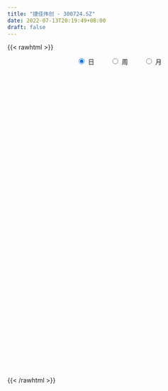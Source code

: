 ```yaml
---
title: "捷佳伟创 - 300724.SZ"
date: 2022-07-13T20:19:49+08:00
draft: false
---
```

{{< rawhtml >}}
    <div style="text-align: center">
        <label style="padding: 1rem;"><input style="margin-right: .5rem" type="radio" name="period" value="D" checked onclick="period_change(this)">日</label>
        <label style="padding: 1rem;"><input style="margin-right: .5rem" type="radio" name="period" value="W" onclick="period_change(this)">周</label>
        <label style="padding: 1rem;"><input style="margin-right: .5rem" type="radio" name="period" value="M" onclick="period_change(this)">月</label>
    </div>
    <div id="chart" style="height: 700px;"></div> 
    <script type="text/javascript">
        const D_v = [28384.68,25468.85,25705.2,31069.56,21496.89,36326.44,23565.98,62598.64,57376.76,37873.9,32561.78,31068.99,23174.84,30349.36,35191.21,30536.88,28915.45,36201.61,50243.85,32221.82,28238.7,39272.2,25344.78,38151.57,25942.33,26439.52,24845.79,22093.11,42707.24,29714.64,25615.71,30765.14,28077.77,31785.29,36503.58,27102.9,28869.65,20537.54,26885.82,21477.59,25564.0,37867.77,30091.99,43005.92,30364.15,21286.23,27980.61,29059.2,31403.88,27354.11,20786.62,19769.31,24420.73,27994.24,26262.96,24812.07,26358.99,36678.46,51562.88,46351.92,52244.96,34216.1,50537.63,36190.29,21711.4,25814.03,22393.96,15985.68,20269.85,17536.55,23072.21,42697.44,31950.68,25087.81,24117.96,29261.25,26188.29,23776.44,27171.62,48231.25,22942.67,20542.95,32914.39,28604.69,40490.05,34701.54,37003.97,50924.57,26946.95,43203.44,31803.61,30535.45,48104.26,33317.75,26988.87,25763.27,78571.21,43985.98,47232.99,52570.28,42891.17,41920.09,64994.51,35626.96,29815.22,26216.51,27157.99,42062.84,41994.55,34837.34,21932.36,44532.94,28333.44,28206.71,41481.11,43210.88,38229.21,38923.03,36250.53,38700.35,33287.56,55768.18,41200.8,47681.42,57755.7,38875.99,37933.16,34428.45,61036.57,35896.63,46046.03,50508.16,61334.14,42779.78,58873.38,71392.15,63651.84,60687.09,53425.32,34164.55,44522.68,28599.65,31289.13,32920.51,34312.36,47354.35,57509.5,40738.32,32581.68,38162.4,37539.94,42035.38,39792.2,50905.98,36764.33,34366.63,56403.19,43327.2,36013.09,44048.48,34593.42,36977.81,41478.46,59264.94,32755.4,35258.38,33200.03,27391.91,40120.13,43784.04,45207.64,32023.23,33776.56,28409.16,23997.63,34441.56,26767.5,33845.85,28521.2,47841.77,30057.98,27108.35,22473.33,38293.63,31332.69,44953.11,28074.19,31895.9,41404.79,24028.6,16008.84,56862.93,44868.17,38795.51,37865.8,36826.64,26844.74,25685.62,18365.51,20130.48,29649.14,18273.0,20144.18,20529.25,24113.65,38265.48,31068.49,26767.96,32607.36,36250.03,38594.46,33036.14,48876.02,22711.61,31683.2,38884.28,40541.89,43940.38,32007.07,22508.98,22926.73,23012.67,23148.5,22131.77,28678.19,35790.54,50245.62,71441.9,50452.2,69810.79,57411.86,39286.69,30577.63,36626.01,21200.57,41024.92,43619.63,42463.7,48810.9,37417.2,41552.98,61453.57,48363.72,41702.92,46864.16,48749.23,44116.64,68066.45,56967.65,44246.69,66433.94,41778.43,62563.79,80681.24,79944.03,71028.77,78413.07,79659.87,64083.98,90141.69,85571.65,77557.3,82407.02,70496.35,63520.77,111371.29,137401.86,103446.44,87191.41,94281.61,89021.91,78672.96,83492.33,70812.78,74994.76,67756.34,73292.4,74587.46,87959.21,58109.16,55770.95,83233.54,85945.32,79508.02,96703.12,117634.47,126378.86,110749.72,88165.81,78982.98,108003.8,106003.6,69130.6,130745.03,84215.37,112942.11,74261.17,67906.95,91511.11,73310.45,59346.97,73103.65,60110.67,64089.8,67269.94,65349.72,36115.06,51468.93,71838.24,62826.15,37376.73,32528.95,50471.05,40012.14,33019.37,44156.24,59314.57,69827.36,63502.68,59290.69,54432.96,78231.59,58448.96,42438.6,55865.71,47616.41,84866.73,102392.62,244667.45,104797.64,75608.22,90889.8,119772.62,96831.82,94247.22,74337.59,207005.29,145936.98,108289.72,97110.37,93673.0,91559.34,171115.25,132624.18,104320.62,195858.21,118706.57,69561.67,97139.94,123988.93,122454.76,91373.4,71255.74,121091.53,64688.36,72350.3,70178.02,73810.03,122090.9,82971.96,48218.86,198743.67,150259.25,99018.31,90957.77,71501.09,96205.78,117995.54,109078.27,75752.89,75556.05,71938.86,40470.95,57100.26,83100.8,51893.3,50721.56,54543.84,48333.45,63211.34,53871.51,38922.1,34849.79,56016.58,45034.43,77167.07,110348.54,84815.44,67749.2,52186.18,42043.54,43714.05,54691.86,73522.74,55621.75,52302.21,51285.54,49505.42,76958.65,91245.83,50133.07,125059.42,75374.98,49290.27,118187.99,146090.57,192976.76,114193.57,98225.61,104148.32,78851.71,52029.4,63007.89,53885.5,89047.48,96056.45,134002.65,108612.08,83742.33,76998.66,112250.94,130869.4,76267.36,85699.23,52653.75,65431.38,65926.63,60992.31,48423.11,53786.33,74179.03,60325.58,41642.6,57712.9,44984.78,51902.44,58881.16,67444.06,76352.0,92255.01,77851.6,69931.64,61722.27,65240.87,64290.63,45493.29,83258.08,67722.38,178562.74,147852.73,116971.49,99010.83,64120.19,51479.72,96834.83,101360.42,58888.97,49857.1,53780.41,58628.24,56213.3,132799.21,106756.95,63277.17,79280.59,54858.39,61339.96,47315.0,49841.03,118677.03,84377.28,105420.66,171695.09,164269.5,119435.24,89260.69,149918.17,140189.01,139872.15,117087.94,121777.28,121676.86,138540.22,94477.37,95093.88,134209.73,118098.32,271526.42,142685.9,225553.6,137688.56,99719.06,93339.68,231495.4,243254.81,186818.89,210670.01,165979.44,128378.85,120875.54]
const D_histogram = [0.0,0.0957264957,0.3400281491,0.3243621722,0.3079323364,0.0346361592,-0.1435422241,0.2440663745,0.4242501433,0.6127067211,0.7574204259,1.1232278613,1.2402010563,1.2299035945,1.1943696824,0.9583637167,0.3560898507,-0.2548164108,-0.7938554321,-1.0069793673,-0.9296064853,-0.5993409426,-0.7940469892,-0.6720690495,-0.547277041,-0.2128646798,0.0980422167,0.2979225523,0.1260479601,-0.0646198798,-0.1784288319,-0.4687113363,-0.7799283546,-0.9502429719,-0.9145732257,-1.0846245758,-1.1348297626,-1.0013147352,-0.892019587,-0.7996867992,-0.9003309148,-1.0010058063,-0.735485678,-0.1505760267,0.2480994887,0.2935168303,0.3608051384,0.669110152,0.8127643817,1.2809866404,1.4937698323,1.411274331,1.1620426053,0.748521023,0.347723691,-0.2144188633,-0.5848035566,-0.0426935188,0.3825167212,1.0776077666,1.8187216488,1.9757943667,2.2269530402,2.0076616514,1.5227572101,1.3687620691,0.878295552,0.5235619259,0.1845134427,0.1132416343,0.0977751716,0.3565524094,0.8424033538,1.007954114,1.1040845387,0.6807262418,0.5918570986,0.3917552498,0.0013436421,-0.6729587016,-1.1602936146,-1.826443251,-2.0027151988,-1.9889624527,-1.6429716666,-1.5102899526,-1.5435373197,-0.6308297477,-0.061880207,-0.1241726441,0.1119402857,-0.0589235634,-0.3800548133,-0.732359765,-1.080875302,-1.1720715874,-0.3912624475,-0.223298563,-0.8127872506,-1.1493036994,-1.1283123474,-0.599696707,0.306897774,0.8450492015,1.0302333999,1.1672000305,0.8180190514,0.5813453106,0.4537123476,0.3917843641,0.5061331408,1.0894960579,1.5470288792,1.7807587144,2.0538221881,2.7211932824,2.7329834473,3.1432490245,3.2193866953,3.3351466399,3.673307724,2.8490512598,2.6207697737,1.6986143807,1.0809960483,0.3625273847,0.0127160677,-0.304061142,-1.2376034425,-1.7159008965,-1.5224967547,-1.243412521,-1.6563248676,-1.9133984694,-1.67907208,-2.4311284537,-3.2255023996,-3.1160842753,-2.8274700559,-2.4767059353,-1.8904082443,-1.439455754,-1.4472437348,-1.1747063875,-0.9359107777,-0.2276801049,0.3495261052,0.1287904437,-0.0300554969,-0.5590822116,-0.8035573962,-1.434498319,-1.4889194434,-2.0398339013,-2.2117279612,-2.3860017342,-2.7737458722,-2.358601097,-2.0437304587,-2.0728682122,-1.9150641336,-1.9292610257,-1.9893256725,-1.7328611341,-1.364078185,-1.1510795475,-0.7730406247,-0.6395504793,-0.190713637,-0.6145655514,-0.5094288585,-0.6667579163,-0.8377912592,-0.7550972411,-0.5919287862,-0.5871887656,-0.5281345596,-0.4554363905,-0.0476602308,0.8430680791,1.3586443028,1.6791579141,1.9333622619,1.5175378695,1.5877955731,2.0447629147,2.2751550737,2.3992398825,2.1792387384,2.1311285357,1.9516574556,2.3163959164,2.0443987492,1.9132317551,1.3278468845,0.9123676301,0.3084614804,-0.0016008318,-0.1929165015,-0.4225033882,-0.1608346233,-0.0960028791,-0.1143285317,0.0404456091,0.0747005302,0.4341398407,0.3598115458,0.4589388583,0.2189241195,0.2270628867,0.2672653795,-0.196542152,-0.8793779258,-1.3572864424,-1.6926441258,-2.0876089888,-2.1281582929,-1.8521604267,-1.5730749678,-1.1780164092,-0.772965208,-0.4851453133,-0.192250368,0.0767843051,0.0115371396,0.2647438593,0.8912983167,1.8956728928,2.6905984536,3.2553875685,2.8220386554,2.3320220013,1.9251386402,1.270129545,0.6844093451,0.557359462,0.5847007467,0.5254415094,-0.1228949307,-0.5452293141,-0.6582999124,-0.0353101927,0.0457835364,0.1530143898,0.2553412778,0.4067224103,0.440864634,0.6725069474,0.6511401314,0.2366172723,-0.5862941986,-1.0048606214,-1.545257753,-1.4288094216,-1.1568670728,-0.4627639313,0.1740688049,0.7469685881,1.0374632983,1.7364361017,2.2558047227,2.7578686528,2.8993077874,2.8428113626,2.8233846303,4.4082829024,4.5488243267,3.1875095453,2.2757270121,2.3890308367,2.5386736462,2.1084253161,0.852552423,0.4992111977,0.60258529,0.9062933379,-0.0168470262,-0.5430739722,-1.2301271662,-1.8451458704,-2.1686088806,-1.6084113232,-1.2239618603,-0.7679206065,0.9323068906,2.8003604335,3.6405543084,3.4248702981,3.0818459881,2.2685518906,1.896130775,1.8394922802,1.908719116,-0.4853428695,-1.6004433904,-3.2609065138,-4.1559295398,-4.5147987519,-5.4089817202,-5.7441130485,-5.5788424746,-5.8068069038,-5.6670212181,-4.9912053739,-4.8171428413,-4.7668146815,-4.6307376568,-4.3940978881,-3.8179341586,-3.5029322351,-3.1355123257,-2.9483777711,-2.2283068965,-2.0288419141,-1.9087968133,-1.8245185681,-1.1189976253,-0.1874396276,0.566162349,0.953640306,1.2850732745,1.9829098819,2.044137598,1.7603856668,1.8998736347,1.6905590395,1.4899121861,0.7064017304,-0.6914292995,-1.4843067451,-1.9653831111,-1.7088744368,-0.7960351391,-0.0449926444,0.0324929146,0.2050603697,-0.5314698171,-1.2702112574,-1.5487973251,-1.7327075994,-1.8813392708,-1.7309362218,-1.1385816875,-0.3678770999,0.3793242084,1.4393497764,2.1400972441,2.4929956714,2.6483598635,2.9988610335,2.7719087129,2.5536362435,2.176671101,1.6084650287,1.1424333586,0.9352148067,0.7387641623,0.51555745,0.6409325686,0.6653286402,0.6249140539,0.9555574516,1.584139516,1.5849645578,1.599015533,1.5352886022,0.8502089799,0.0215273797,-0.8856781966,-1.5991577033,-1.6089930948,-1.4014442386,-1.1999842969,-0.7274543744,-0.8739477888,-1.0484027334,-0.9665580867,-0.8442199498,-0.8860615221,-1.0342529573,-0.8056547773,-0.8073357065,-0.7267847451,-0.7919024273,-0.8403574723,-1.0487736597,-1.4347555867,-1.6877192536,-1.4094329945,-1.2396764706,-0.9863880964,-0.8806734789,-0.8984313304,-0.8489255171,-0.8096127531,-0.6345909734,-0.5641183234,-0.5768998348,-0.5869098812,-0.3482605685,-0.1282080647,0.2348709418,0.414671544,0.548998308,0.7665072499,1.2718928551,1.7821794761,2.0234951741,2.2691396241,2.1969526094,2.1374828503,1.8966058364,1.6715842535,1.3228114586,0.9857705827,0.7397894158,0.8428890408,0.6271351895,0.1607841814,-0.1922196567,-0.3410029142,-0.0877265079,-0.0154443428,0.2357541488,0.3179923449,0.4188435275,0.3547263923,0.1316888705,-0.1068128843,-0.3103523846,-0.1519400196,-0.211133994,-0.242952807,-0.3932378197,-0.5336958508,-0.6926002624,-0.9616479286,-1.0753899555,-1.2709997718,-1.3956434719,-1.3620692108,-1.0799256037,-0.7589735799,-0.6164161053,-0.6166299281,-0.6423720905,-0.9365720343,-1.1274847281,-0.5556795407,-0.0725089343,0.4129068577,0.7820832332,0.9800482595,1.1493492064,1.4034230471,1.6379536956,1.8008113264,1.8384572953,1.7404052093,1.7033396251,1.6195970193,1.7383166402,1.7956989266,1.7373358944,1.4153490473,1.1613138796,0.9248016905,0.6789306358,0.5368143745,0.6708107693,0.7357433521,0.971840058,1.6650263811,2.1412584773,2.3099874187,2.1461485639,2.4553034439,2.7742757857,2.4905111756,1.95813896,1.7158620846,1.693557231,1.6003048228,1.2398248887,0.8983162231,0.9259778865,1.026390876,0.2215747489,-0.2129366737,-1.1272646362,-1.5974962812,-1.7630001509,-1.9092453827,-1.3715270563,-0.7741529259,0.0786739545,0.9433431461,1.4871596904,1.4559120337,1.148060682]
const D_fast = [0.0,0.1196581197,0.4489668103,0.5143913764,0.5749446248,0.3103074874,0.096243548,0.5448687403,0.8311150449,1.172748303,1.5068171142,2.1534315149,2.580454974,2.8776334109,3.1406919194,3.1442768829,2.6310254795,1.9564151153,1.218912236,0.754043459,0.5990147196,0.7794450267,0.3862272328,0.3401879101,0.3281606584,0.6093568496,0.9447743003,1.219135274,1.0787726718,0.8719498619,0.7135337019,0.3060733634,-0.2001257436,-0.6080011038,-0.800974664,-1.2421821581,-1.5760947855,-1.692908442,-1.8066181905,-1.9142071025,-2.2399339469,-2.5908602899,-2.509211581,-1.9619459364,-1.5012455489,-1.3824489997,-1.224959407,-0.7493768554,-0.4025315303,0.3859373885,0.9721630385,1.2424861199,1.2837650456,1.0573737191,0.7435073097,0.1277600396,-0.3888255428,0.1426111153,0.6634505356,1.6279435226,2.823737817,3.4747591267,4.2826560601,4.5652800843,4.4610649455,4.6492603217,4.3783676926,4.1545245479,3.8616044255,3.8186430256,3.8276203558,4.175535696,4.8719874788,5.2895267675,5.6616783269,5.4085015905,5.4675967219,5.3654336856,4.9753579883,4.1328159693,3.3554076527,2.2326472035,1.555696456,1.0722085889,1.0074564584,0.7625656842,0.3434339872,1.0984341222,1.6519136112,1.558578013,1.8226760143,1.6370812744,1.2209363212,0.6855414282,0.0668070657,-0.3174071166,0.3655864114,0.4777256552,-0.314959845,-0.9388022187,-1.1998889535,-0.8211974898,0.1621214346,0.9115351624,1.3542777109,1.783044349,1.6383681328,1.5470307197,1.5328258436,1.5688439511,1.809726013,2.6654629446,3.5097529857,4.1886724995,4.9751915203,6.3228609352,7.0178969618,8.2139747951,9.0949591398,10.0445057444,11.3009937595,11.1890001103,11.6159110676,11.1184092698,10.7710399494,10.143203132,9.7965708319,9.4037783367,8.1608351756,7.2535624975,7.0663424506,7.034573554,6.2075799906,5.4721567714,5.2867151408,3.9268766537,2.3261271079,1.6565241634,1.2382708688,0.9698585056,1.0835541355,1.1746426873,0.8050437728,0.7839045232,0.7887224386,1.4400330852,2.1046208216,1.9160827709,1.7497229561,1.0809256886,0.6355611549,-0.3540043477,-0.7806553329,-1.8415282662,-2.5663543163,-3.3371285229,-4.418309129,-4.592814628,-4.7888766044,-5.3362314109,-5.6571933658,-6.1537055143,-6.7111015792,-6.8878523243,-6.8600889214,-6.9348601708,-6.7500814041,-6.7764788786,-6.3753204455,-6.9528137478,-6.9750342696,-7.2990528064,-7.6795339642,-7.7856142563,-7.7704279979,-7.9124851687,-7.9854646026,-8.0266255312,-7.6307644292,-6.5292690995,-5.6740318001,-4.9337287102,-4.196183797,-4.232623722,-3.7654171251,-2.7972590549,-1.9980781274,-1.274183348,-0.9493748075,-0.4647028763,-0.1562595925,0.7875778474,1.0266803675,1.3738213122,1.1203981627,0.9330108158,0.4062200362,0.0957575161,-0.143787279,-0.4790000127,-0.2575399037,-0.2167088792,-0.2636166648,-0.0987311217,-0.0458010681,0.4221732027,0.4377977943,0.6516598213,0.4663761124,0.5312806013,0.638299439,0.1253563695,-0.7773238858,-1.594554013,-2.3530727278,-3.2699398381,-3.8425287154,-4.0295709559,-4.1437542389,-4.0431997826,-3.8313898834,-3.6648563171,-3.4200239637,-3.1317932144,-3.1941560949,-2.8747634105,-2.0253843739,-0.5470915745,0.9204835996,2.2991196067,2.5712803575,2.6642692037,2.7386705026,2.4011937937,1.9865759301,1.9988659124,2.1723823839,2.2444835238,1.5654233511,1.0067816392,0.7291360627,1.3432982343,1.4358378475,1.5813222984,1.7474845057,2.0005462408,2.1449046231,2.5446736733,2.6860918902,2.3307233491,1.3612383286,0.6914567504,-0.2352548194,-0.4760088434,-0.4932832629,0.0851288958,0.7654788333,1.5251207634,2.0749812983,3.208063127,4.2913829287,5.482914022,6.3491801035,7.0033865193,7.6898059447,10.3767749423,11.6545224483,11.0900850533,10.7472342731,11.4577958069,12.2421070278,12.3389650269,11.2962302395,11.0676918136,11.3217122284,11.8519936107,10.9246414901,10.2626460511,9.2680610655,8.1917558937,7.3261406634,7.48423539,7.5626943878,7.82675549,9.7600597097,12.328203361,14.078535813,14.7190693772,15.1465065643,14.9003504395,15.0019620176,15.4051965928,15.9516032077,13.4362055047,11.9209941362,9.4453043844,7.5112989734,6.0237300733,3.7773016749,2.0061420845,0.7767020398,-0.9029641154,-2.1799337343,-2.7519192335,-3.7821424112,-4.9235179218,-5.9451253113,-6.8070100147,-7.1853298248,-7.7460609601,-8.1625191321,-8.7124790203,-8.5494848699,-8.857230366,-9.2143844685,-9.5862358653,-9.1604643288,-8.2757662381,-7.3806236742,-6.7547356407,-6.1020343536,-4.9084702756,-4.3362081601,-4.1798636746,-3.565407298,-3.3520821334,-3.1802509402,-3.7871609634,-5.3578493181,-6.5218034499,-7.4942255937,-7.6649355286,-6.9511050158,-6.2113106822,-6.1257018945,-5.9018693469,-6.7712669881,-7.8275612427,-8.4933466416,-9.1104338159,-9.7294003049,-10.0117313113,-9.7040221989,-9.0252868863,-8.1832545259,-6.7633915138,-5.527619735,-4.55147239,-3.734018232,-2.6338018036,-2.167776946,-1.7476403544,-1.5804377217,-1.7465275368,-1.9269508673,-1.9003657176,-1.9121253214,-2.0064426711,-1.7208344104,-1.5301061787,-1.4142922515,-0.8447594909,0.1798574525,0.5769236338,0.9907284922,1.3108237119,0.8382963346,0.0149965793,-1.1136285461,-2.2268974786,-2.6389811439,-2.7817933473,-2.8803294799,-2.5896631509,-2.9546435125,-3.3911991405,-3.5509940155,-3.639710866,-3.9030678189,-4.3098224934,-4.2826380077,-4.4861528636,-4.5872980883,-4.8503913774,-5.1089357905,-5.5795453929,-6.3242162164,-6.9991096968,-7.0731816864,-7.21334428,-7.20665293,-7.3211066822,-7.5634723663,-7.7261979323,-7.8892883566,-7.8729143202,-7.9434712511,-8.1004777211,-8.2572152379,-8.1056310673,-7.9176305797,-7.4958338378,-7.2123653495,-6.9407890086,-6.5316532542,-5.7082944351,-4.7524629452,-4.0052734537,-3.1923440976,-2.71529296,-2.2403920065,-2.0071175613,-1.8142430808,-1.8323130111,-1.9229112413,-1.9839450542,-1.6701231691,-1.729093223,-2.1552481858,-2.556306938,-2.790340924,-2.5589961447,-2.4905750653,-2.1804380365,-2.0187017542,-1.8131396898,-1.7885752268,-1.978690531,-2.2438955069,-2.5250231034,-2.4045957433,-2.5165732162,-2.609130231,-2.8577246986,-3.1316066924,-3.4636611696,-3.9731208179,-4.3557103337,-4.8690700929,-5.342624661,-5.6495677026,-5.6374054964,-5.5061968677,-5.5177434193,-5.6721147242,-5.8584499092,-6.3867928615,-6.8595767374,-6.4266914352,-5.9616480624,-5.3730055559,-4.8083083721,-4.3653312809,-3.9086930324,-3.30376343,-2.6597443576,-2.0466838951,-1.5494236024,-1.2123743861,-0.8236050641,-0.5024484151,0.050850366,0.557157384,0.9331283253,0.9649787401,1.0012720423,0.9959602758,0.9198218801,0.9119092124,1.2136082995,1.4624767204,1.9415334408,3.0509763592,4.0625230746,4.8087488708,5.181447157,6.1044278979,7.1169691862,7.45583237,7.4129948944,7.5996835401,8.0007679942,8.3075917917,8.2570680798,8.1401384699,8.399294605,8.7563053135,8.0068828737,7.5191372826,6.3229931611,5.4533874457,4.8471335384,4.2235769609,4.4184135232,4.8222494221,5.6947447911,6.7952497692,7.7108562362,8.0435865879,8.0227504067]
const D_slow = [0.0,0.0239316239,0.1089386612,0.1900292043,0.2670122884,0.2756713282,0.2397857721,0.3008023658,0.4068649016,0.5600415819,0.7493966883,1.0302036537,1.3402539177,1.6477298163,1.946322237,2.1859131661,2.2749356288,2.2112315261,2.0127676681,1.7610228263,1.5286212049,1.3787859693,1.180274222,1.0122569596,0.8754376994,0.8222215294,0.8467320836,0.9212127217,0.9527247117,0.9365697417,0.8919625338,0.7747846997,0.579802611,0.3422418681,0.1135985617,-0.1575575823,-0.4412650229,-0.6915937067,-0.9145986035,-1.1145203033,-1.339603032,-1.5898544836,-1.7737259031,-1.8113699097,-1.7493450376,-1.67596583,-1.5857645454,-1.4184870074,-1.215295912,-0.8950492519,-0.5216067938,-0.1687882111,0.1217224403,0.308852696,0.3957836188,0.3421789029,0.1959780138,0.1853046341,0.2809338144,0.550335756,1.0050161682,1.4989647599,2.05570302,2.5576184328,2.9383077353,3.2804982526,3.5000721406,3.6309626221,3.6770909828,3.7054013913,3.7298451842,3.8189832866,4.029584125,4.2815726535,4.5575937882,4.7277753487,4.8757396233,4.9736784358,4.9740143463,4.8057746709,4.5157012672,4.0590904545,3.5584116548,3.0611710416,2.650428125,2.2728556368,1.8869713069,1.72926387,1.7137938182,1.6827506572,1.7107357286,1.6960048378,1.6009911344,1.4179011932,1.1476823677,0.8546644708,0.756848859,0.7010242182,0.4978274056,0.2105014807,-0.0715766061,-0.2215007829,-0.1447763394,0.066485961,0.324044311,0.6158443186,0.8203490814,0.9656854091,1.079113496,1.177059587,1.3035928722,1.5759668867,1.9627241065,2.4079137851,2.9213693321,3.6016676527,4.2849135146,5.0707257707,5.8755724445,6.7093591045,7.6276860355,8.3399488504,8.9951412939,9.4197948891,9.6900439011,9.7806757473,9.7838547642,9.7078394787,9.3984386181,8.969463394,8.5888392053,8.277986075,7.8639048581,7.3855552408,6.9657872208,6.3580051074,5.5516295075,4.7726084387,4.0657409247,3.4465644409,2.9739623798,2.6140984413,2.2522875076,1.9586109107,1.7246332163,1.6677131901,1.7550947164,1.7872923273,1.779778453,1.6400079001,1.4391185511,1.0804939713,0.7082641105,0.1983056352,-0.3546263551,-0.9511267887,-1.6445632568,-2.234213531,-2.7451461457,-3.2633631987,-3.7421292321,-4.2244444886,-4.7217759067,-5.1549911902,-5.4960107364,-5.7837806233,-5.9770407795,-6.1369283993,-6.1846068086,-6.3382481964,-6.465605411,-6.6322948901,-6.8417427049,-7.0305170152,-7.1784992117,-7.3252964031,-7.457330043,-7.5711891407,-7.5831041984,-7.3723371786,-7.0326761029,-6.6128866244,-6.1295460589,-5.7501615915,-5.3532126982,-4.8420219695,-4.2732332011,-3.6734232305,-3.1286135459,-2.595831412,-2.1079170481,-1.528818069,-1.0177183817,-0.5394104429,-0.2074487218,0.0206431857,0.0977585558,0.0973583479,0.0491292225,-0.0564966245,-0.0967052804,-0.1207060001,-0.1492881331,-0.1391767308,-0.1205015982,-0.0119666381,0.0779862484,0.192720963,0.2474519929,0.3042177145,0.3710340594,0.3218985214,0.10205404,-0.2372675706,-0.660428602,-1.1823308492,-1.7143704225,-2.1774105292,-2.5706792711,-2.8651833734,-3.0584246754,-3.1797110037,-3.2277735957,-3.2085775195,-3.2056932346,-3.1395072697,-2.9166826906,-2.4427644674,-1.770114854,-0.9562679618,-0.250758298,0.3322472024,0.8135318624,1.1310642487,1.3021665849,1.4415064504,1.5876816371,1.7190420145,1.6883182818,1.5520109533,1.3874359752,1.378608427,1.3900543111,1.4283079085,1.492143228,1.5938238305,1.7040399891,1.8721667259,2.0349517588,2.0941060768,1.9475325272,1.6963173718,1.3100029336,0.9528005782,0.66358381,0.5478928271,0.5914100284,0.7781521754,1.037518,1.4716270254,2.035578206,2.7250453692,3.4498723161,4.1605751567,4.8664213143,5.9684920399,7.1056981216,7.9025755079,8.471507261,9.0687649701,9.7034333817,10.2305397107,10.4436778165,10.5684806159,10.7191269384,10.9457002729,10.9414885163,10.8057200233,10.4981882317,10.0369017641,9.494749544,9.0926467132,8.7866562481,8.5946760965,8.8277528191,9.5278429275,10.4379815046,11.2941990791,12.0646605761,12.6317985488,13.1058312426,13.5657043126,14.0428840916,13.9215483742,13.5214375266,12.7062108982,11.6672285132,10.5385288252,9.1862833952,7.750255133,6.3555445144,4.9038427884,3.4870874839,2.2392861404,1.0350004301,-0.1567032403,-1.3143876545,-2.4129121265,-3.3673956662,-4.243128725,-5.0270068064,-5.7641012492,-6.3211779733,-6.8283884518,-7.3055876552,-7.7617172972,-8.0414667035,-8.0883266104,-7.9467860232,-7.7083759467,-7.3871076281,-6.8913801576,-6.3803457581,-5.9402493414,-5.4652809327,-5.0426411729,-4.6701631263,-4.4935626937,-4.6664200186,-5.0374967049,-5.5288424826,-5.9560610918,-6.1550698766,-6.1663180377,-6.1581948091,-6.1069297167,-6.2397971709,-6.5573499853,-6.9445493166,-7.3777262164,-7.8480610341,-8.2807950896,-8.5654405114,-8.6574097864,-8.5625787343,-8.2027412902,-7.6677169792,-7.0444680613,-6.3823780955,-5.6326628371,-4.9396856589,-4.301276598,-3.7571088227,-3.3549925655,-3.0693842259,-2.8355805242,-2.6508894837,-2.5220001211,-2.361766979,-2.1954348189,-2.0392063055,-1.8003169426,-1.4042820635,-1.0080409241,-0.6082870408,-0.2244648903,-0.0119126453,-0.0065308004,-0.2279503495,-0.6277397754,-1.0299880491,-1.3803491087,-1.6803451829,-1.8622087765,-2.0806957237,-2.3427964071,-2.5844359288,-2.7954909162,-3.0170062967,-3.2755695361,-3.4769832304,-3.678817157,-3.8605133433,-4.0584889501,-4.2685783182,-4.5307717331,-4.8894606298,-5.3113904432,-5.6637486918,-5.9736678095,-6.2202648336,-6.4404332033,-6.6650410359,-6.8772724152,-7.0796756035,-7.2383233468,-7.3793529277,-7.5235778864,-7.6703053567,-7.7573704988,-7.789422515,-7.7307047795,-7.6270368935,-7.4897873165,-7.2981605041,-6.9801872903,-6.5346424213,-6.0287686277,-5.4614837217,-4.9122455694,-4.3778748568,-3.9037233977,-3.4858273343,-3.1551244697,-2.908681824,-2.72373447,-2.5130122099,-2.3562284125,-2.3160323671,-2.3640872813,-2.4493380099,-2.4712696368,-2.4751307225,-2.4161921853,-2.3366940991,-2.2319832172,-2.1433016191,-2.1103794015,-2.1370826226,-2.2146707188,-2.2526557237,-2.3054392222,-2.3661774239,-2.4644868789,-2.5979108416,-2.7710609072,-3.0114728893,-3.2803203782,-3.5980703211,-3.9469811891,-4.2874984918,-4.5574798927,-4.7472232877,-4.901327314,-5.0554847961,-5.2160778187,-5.4502208273,-5.7320920093,-5.8710118945,-5.889139128,-5.7859124136,-5.5903916053,-5.3453795404,-5.0580422388,-4.7071864771,-4.2976980532,-3.8474952216,-3.3878808977,-2.9527795954,-2.5269446891,-2.1220454343,-1.6874662743,-1.2385415426,-0.804207569,-0.4503703072,-0.1600418373,0.0711585853,0.2408912443,0.3750948379,0.5427975302,0.7267333683,0.9696933828,1.385949978,1.9212645974,2.498761452,3.035298593,3.649124454,4.3426934004,4.9653211943,5.4548559343,5.8838214555,6.3072107632,6.7072869689,7.0172431911,7.2418222469,7.4733167185,7.7299144375,7.7853081247,7.7320739563,7.4502577973,7.050883727,6.6101336892,6.1328223436,5.7899405795,5.596402348,5.6160708366,5.8519066232,6.2236965458,6.5876745542,6.8746897247]
const D_data = [['2020-06-22', 85.48, 86.22, 84.29, 89.13],['2020-06-23', 85.97, 87.72, 85.28, 89.29],['2020-06-24', 87.0, 90.69, 86.88, 92.0],['2020-06-29', 90.69, 88.34, 87.19, 93.47],['2020-06-30', 89.49, 88.53, 86.3, 89.95],['2020-07-01', 87.8, 84.7, 82.0, 89.29],['2020-07-02', 85.3, 84.66, 83.63, 86.6],['2020-07-03', 86.09, 92.4, 85.01, 93.1],['2020-07-06', 90.0, 91.66, 86.0, 93.38],['2020-07-07', 91.52, 93.25, 88.91, 94.33],['2020-07-08', 93.5, 94.25, 91.38, 94.79],['2020-07-09', 94.41, 99.29, 94.28, 100.13],['2020-07-10', 97.73, 98.6, 96.92, 101.58],['2020-07-13', 98.6, 98.5, 95.52, 101.59],['2020-07-14', 97.7, 99.29, 96.0, 100.83],['2020-07-15', 99.8, 97.2, 96.1, 101.98],['2020-07-16', 96.76, 91.18, 90.85, 99.5],['2020-07-17', 91.21, 88.14, 87.0, 93.6],['2020-07-20', 90.8, 85.8, 79.33, 91.0],['2020-07-21', 87.73, 87.39, 86.6, 92.04],['2020-07-22', 87.84, 90.12, 85.86, 92.0],['2020-07-23', 89.56, 93.99, 88.5, 96.2],['2020-07-24', 94.7, 87.4, 86.94, 95.95],['2020-07-27', 87.7, 90.74, 85.65, 94.4],['2020-07-28', 92.17, 91.09, 89.4, 93.49],['2020-07-29', 91.09, 94.78, 89.8, 95.33],['2020-07-30', 94.76, 96.31, 94.2, 97.99],['2020-07-31', 95.66, 96.59, 95.66, 100.78],['2020-08-03', 97.13, 92.31, 91.44, 97.6],['2020-08-04', 91.54, 91.25, 89.68, 92.88],['2020-08-05', 91.67, 91.42, 90.02, 92.5],['2020-08-06', 91.42, 87.97, 87.08, 92.0],['2020-08-07', 88.0, 85.67, 84.77, 89.97],['2020-08-10', 83.14, 85.5, 83.14, 88.84],['2020-08-11', 84.35, 87.0, 84.35, 90.52],['2020-08-12', 86.6, 83.25, 81.03, 89.32],['2020-08-13', 83.25, 83.22, 81.12, 83.96],['2020-08-14', 82.04, 84.81, 82.04, 85.51],['2020-08-17', 85.6, 84.29, 83.0, 86.16],['2020-08-18', 84.36, 83.8, 83.08, 85.93],['2020-08-19', 84.0, 80.5, 80.4, 84.45],['2020-08-20', 80.5, 78.98, 76.37, 81.5],['2020-08-21', 80.6, 83.08, 79.22, 85.88],['2020-08-24', 85.0, 88.78, 81.6, 90.2],['2020-08-25', 88.68, 88.9, 87.76, 90.46],['2020-08-26', 89.62, 85.65, 85.2, 89.62],['2020-08-27', 83.22, 86.26, 83.21, 87.5],['2020-08-28', 86.6, 90.5, 86.28, 92.16],['2020-08-31', 89.37, 90.07, 86.62, 91.5],['2020-09-01', 89.7, 96.49, 89.11, 97.0],['2020-09-02', 96.3, 96.15, 94.49, 97.65],['2020-09-03', 97.0, 93.92, 93.0, 97.8],['2020-09-04', 92.41, 91.96, 87.9, 92.9],['2020-09-07', 91.9, 88.9, 88.48, 93.6],['2020-09-08', 89.9, 87.34, 87.09, 90.5],['2020-09-09', 87.12, 82.81, 81.47, 87.5],['2020-09-10', 83.13, 82.4, 81.56, 86.75],['2020-09-11', 82.8, 94.08, 80.52, 94.08],['2020-09-14', 94.43, 95.41, 91.9, 98.8],['2020-09-15', 95.0, 102.48, 93.5, 103.28],['2020-09-16', 100.55, 108.23, 98.0, 112.58],['2020-09-17', 108.97, 105.05, 103.95, 109.06],['2020-09-18', 106.16, 109.28, 102.46, 110.7],['2020-09-21', 107.41, 105.5, 104.75, 109.34],['2020-09-22', 105.16, 102.07, 100.1, 106.0],['2020-09-23', 103.62, 106.09, 101.8, 108.0],['2020-09-24', 104.5, 101.51, 101.36, 106.09],['2020-09-25', 102.66, 101.99, 100.0, 103.94],['2020-09-28', 99.69, 101.11, 99.69, 105.98],['2020-09-29', 103.0, 104.0, 99.16, 106.0],['2020-09-30', 105.02, 105.08, 103.0, 107.5],['2020-10-09', 112.0, 109.9, 107.0, 115.0],['2020-10-12', 111.97, 115.81, 109.1, 119.6],['2020-10-13', 115.46, 114.9, 112.5, 119.97],['2020-10-14', 113.17, 116.22, 112.01, 116.78],['2020-10-15', 115.93, 110.2, 109.1, 116.75],['2020-10-16', 111.0, 114.2, 109.3, 117.58],['2020-10-19', 115.91, 113.12, 112.5, 116.98],['2020-10-20', 114.85, 110.0, 106.43, 114.85],['2020-10-21', 112.01, 103.98, 102.31, 112.21],['2020-10-22', 104.0, 103.1, 100.07, 104.2],['2020-10-23', 102.57, 97.14, 97.01, 103.98],['2020-10-26', 98.03, 100.0, 92.58, 101.9],['2020-10-27', 101.1, 100.81, 97.79, 101.88],['2020-10-28', 103.0, 104.9, 100.22, 105.86],['2020-10-29', 102.9, 102.61, 99.4, 104.23],['2020-10-30', 104.1, 99.87, 99.6, 107.88],['2020-11-02', 100.3, 113.5, 99.05, 115.47],['2020-11-03', 113.62, 113.18, 111.23, 115.4],['2020-11-04', 112.51, 106.81, 101.8, 113.63],['2020-11-05', 107.88, 111.26, 105.02, 112.0],['2020-11-06', 110.81, 106.6, 103.0, 114.2],['2020-11-09', 107.77, 103.44, 101.0, 108.83],['2020-11-10', 103.4, 100.99, 99.14, 103.43],['2020-11-11', 101.0, 98.59, 98.5, 102.83],['2020-11-12', 99.02, 99.86, 98.8, 102.51],['2020-11-13', 103.66, 112.15, 102.84, 112.21],['2020-11-16', 110.0, 106.9, 106.33, 110.8],['2020-11-17', 108.01, 95.93, 95.93, 108.21],['2020-11-18', 98.26, 95.85, 94.3, 102.86],['2020-11-19', 93.57, 98.57, 92.6, 99.59],['2020-11-20', 99.0, 105.71, 97.2, 106.86],['2020-11-23', 108.11, 114.2, 108.11, 117.58],['2020-11-24', 114.36, 113.96, 112.38, 117.97],['2020-11-25', 115.0, 112.28, 112.01, 117.19],['2020-11-26', 115.0, 113.5, 111.36, 115.58],['2020-11-27', 111.18, 107.73, 106.5, 112.5],['2020-11-30', 107.16, 108.24, 105.0, 109.77],['2020-12-01', 105.16, 109.18, 102.68, 110.6],['2020-12-02', 107.72, 109.99, 106.81, 111.2],['2020-12-03', 111.0, 112.88, 107.85, 113.22],['2020-12-04', 111.11, 121.5, 111.11, 124.22],['2020-12-07', 121.54, 124.06, 119.81, 124.48],['2020-12-08', 122.83, 124.78, 121.0, 125.15],['2020-12-09', 124.74, 128.57, 123.67, 133.29],['2020-12-10', 125.0, 138.45, 122.48, 148.0],['2020-12-11', 137.3, 134.83, 130.2, 140.0],['2020-12-14', 135.69, 144.0, 134.95, 147.71],['2020-12-15', 143.54, 144.47, 138.45, 146.6],['2020-12-16', 144.8, 149.02, 144.8, 158.88],['2020-12-17', 148.9, 156.88, 145.55, 157.0],['2020-12-18', 157.0, 144.75, 144.55, 157.0],['2020-12-21', 148.8, 152.8, 145.81, 154.98],['2020-12-22', 148.5, 144.03, 143.93, 149.63],['2020-12-23', 144.91, 146.15, 142.52, 152.78],['2020-12-24', 142.03, 143.23, 140.09, 148.0],['2020-12-25', 141.56, 146.5, 140.36, 148.5],['2020-12-28', 144.86, 146.38, 142.42, 148.59],['2020-12-29', 145.0, 136.0, 134.0, 145.0],['2020-12-30', 137.06, 138.0, 136.58, 141.36],['2020-12-31', 141.01, 145.6, 138.19, 146.95],['2021-01-04', 144.99, 148.05, 140.19, 150.0],['2021-01-05', 148.0, 139.0, 134.5, 148.0],['2021-01-06', 136.91, 138.79, 136.02, 140.56],['2021-01-07', 139.8, 144.47, 139.0, 147.8],['2021-01-08', 145.0, 130.0, 126.12, 145.0],['2021-01-11', 130.1, 123.85, 121.88, 130.1],['2021-01-12', 122.97, 131.51, 121.96, 132.8],['2021-01-13', 131.0, 133.08, 130.01, 137.79],['2021-01-14', 134.04, 134.0, 128.17, 135.66],['2021-01-15', 135.59, 138.2, 131.0, 139.9],['2021-01-18', 141.79, 138.38, 134.8, 142.0],['2021-01-19', 137.38, 133.02, 132.3, 140.13],['2021-01-20', 132.84, 136.5, 131.0, 137.8],['2021-01-21', 136.53, 136.88, 134.2, 139.36],['2021-01-22', 138.23, 145.11, 136.02, 146.27],['2021-01-25', 145.11, 147.25, 144.12, 155.4],['2021-01-26', 149.46, 138.66, 138.0, 150.11],['2021-01-27', 139.95, 138.7, 131.02, 140.0],['2021-01-28', 133.3, 132.2, 129.8, 134.87],['2021-01-29', 133.73, 133.34, 129.62, 137.56],['2021-02-01', 130.0, 125.4, 124.0, 132.96],['2021-02-02', 126.0, 129.72, 123.08, 131.23],['2021-02-03', 129.25, 120.5, 120.0, 131.97],['2021-02-04', 118.45, 121.57, 118.0, 123.5],['2021-02-05', 121.34, 118.66, 115.98, 121.97],['2021-02-08', 117.22, 112.2, 111.03, 119.0],['2021-02-09', 114.71, 120.0, 113.6, 121.2],['2021-02-10', 122.3, 118.6, 118.53, 122.52],['2021-02-18', 123.26, 112.98, 112.88, 123.49],['2021-02-19', 112.9, 113.57, 111.86, 116.47],['2021-02-22', 113.64, 109.69, 108.5, 114.77],['2021-02-23', 108.35, 106.7, 104.56, 109.4],['2021-02-24', 107.77, 109.0, 105.53, 110.0],['2021-02-25', 109.1, 110.1, 107.7, 112.5],['2021-02-26', 108.97, 107.91, 105.0, 111.0],['2021-03-01', 108.03, 109.97, 106.5, 111.68],['2021-03-02', 109.8, 106.86, 105.75, 112.47],['2021-03-03', 106.31, 111.18, 104.8, 111.45],['2021-03-04', 110.1, 99.09, 98.0, 110.11],['2021-03-05', 96.05, 103.49, 96.0, 104.87],['2021-03-08', 104.96, 98.65, 98.23, 104.96],['2021-03-09', 97.88, 96.02, 93.67, 101.25],['2021-03-10', 99.54, 97.33, 95.86, 100.38],['2021-03-11', 99.0, 97.45, 94.97, 99.63],['2021-03-12', 100.53, 94.41, 93.33, 101.99],['2021-03-15', 92.83, 93.76, 92.02, 95.4],['2021-03-16', 93.39, 92.82, 90.88, 95.24],['2021-03-17', 92.72, 97.04, 92.46, 97.59],['2021-03-18', 98.59, 105.87, 96.47, 106.55],['2021-03-19', 102.62, 104.84, 101.06, 107.18],['2021-03-22', 104.47, 104.91, 104.0, 110.97],['2021-03-23', 106.47, 106.18, 104.09, 108.47],['2021-03-24', 104.99, 97.88, 95.93, 105.59],['2021-03-25', 97.91, 103.49, 97.91, 104.51],['2021-03-26', 105.0, 110.5, 103.8, 111.44],['2021-03-29', 111.91, 110.61, 108.1, 112.9],['2021-03-30', 109.5, 111.55, 108.45, 113.25],['2021-03-31', 110.3, 108.33, 106.51, 112.0],['2021-04-01', 110.37, 111.08, 107.7, 111.97],['2021-04-02', 111.9, 110.12, 108.15, 113.28],['2021-04-06', 110.33, 118.9, 110.12, 122.4],['2021-04-07', 120.0, 112.74, 109.0, 120.0],['2021-04-08', 111.55, 114.89, 110.22, 116.0],['2021-04-09', 114.88, 108.5, 107.1, 116.0],['2021-04-12', 108.33, 108.8, 107.0, 113.65],['2021-04-13', 110.34, 104.17, 102.9, 110.34],['2021-04-14', 103.96, 105.51, 102.61, 106.99],['2021-04-15', 105.34, 105.57, 102.0, 106.0],['2021-04-16', 105.11, 103.7, 101.26, 105.88],['2021-04-19', 103.28, 109.7, 102.03, 110.5],['2021-04-20', 108.55, 108.0, 107.42, 111.45],['2021-04-21', 107.04, 106.98, 104.7, 108.38],['2021-04-22', 107.21, 109.47, 106.1, 110.55],['2021-04-23', 109.85, 108.5, 108.01, 112.56],['2021-04-26', 109.0, 113.84, 108.8, 116.89],['2021-04-27', 113.35, 109.5, 108.26, 114.0],['2021-04-28', 108.85, 112.09, 108.45, 112.5],['2021-04-29', 113.0, 107.76, 107.32, 115.29],['2021-04-30', 106.62, 110.46, 105.65, 113.89],['2021-05-06', 111.32, 111.24, 107.0, 115.58],['2021-05-07', 111.0, 103.85, 102.17, 112.48],['2021-05-10', 103.8, 97.59, 95.21, 103.8],['2021-05-11', 95.87, 96.1, 94.0, 97.73],['2021-05-12', 95.01, 94.39, 91.6, 96.27],['2021-05-13', 93.39, 90.01, 89.35, 94.37],['2021-05-14', 89.08, 91.37, 87.01, 91.4],['2021-05-17', 91.38, 94.1, 90.02, 96.42],['2021-05-18', 94.46, 93.93, 93.71, 96.71],['2021-05-19', 93.97, 95.72, 93.01, 97.39],['2021-05-20', 96.89, 96.81, 94.87, 96.89],['2021-05-21', 97.0, 96.27, 95.36, 99.75],['2021-05-24', 95.29, 97.18, 93.5, 97.4],['2021-05-25', 97.0, 97.9, 96.61, 98.67],['2021-05-26', 97.89, 93.84, 93.3, 98.79],['2021-05-27', 93.99, 98.0, 93.9, 99.3],['2021-05-28', 99.87, 105.1, 98.43, 105.31],['2021-05-31', 105.2, 115.0, 105.2, 115.2],['2021-06-01', 113.0, 118.8, 111.11, 119.48],['2021-06-02', 130.68, 121.8, 120.51, 130.68],['2021-06-03', 122.21, 112.0, 111.72, 122.35],['2021-06-04', 110.93, 110.86, 108.0, 113.39],['2021-06-07', 111.0, 111.26, 108.5, 113.5],['2021-06-08', 110.73, 106.69, 105.12, 113.23],['2021-06-09', 106.59, 105.15, 104.12, 107.58],['2021-06-10', 106.51, 109.66, 105.15, 111.5],['2021-06-11', 109.66, 112.0, 107.68, 115.2],['2021-06-15', 113.18, 111.51, 109.17, 115.26],['2021-06-16', 110.68, 102.61, 101.55, 112.5],['2021-06-17', 103.15, 102.5, 100.99, 105.48],['2021-06-18', 102.63, 104.65, 102.63, 108.2],['2021-06-21', 103.0, 115.18, 102.89, 115.5],['2021-06-22', 114.98, 110.5, 108.64, 115.0],['2021-06-23', 110.77, 111.62, 109.16, 114.63],['2021-06-24', 110.55, 112.5, 109.7, 115.0],['2021-06-25', 111.71, 114.29, 111.02, 118.5],['2021-06-28', 114.45, 113.9, 111.5, 118.26],['2021-06-29', 113.85, 117.8, 112.16, 120.7],['2021-06-30', 119.68, 116.01, 114.17, 120.0],['2021-07-01', 116.62, 110.55, 109.05, 117.28],['2021-07-02', 108.22, 102.22, 101.82, 108.34],['2021-07-05', 102.13, 103.54, 99.99, 104.79],['2021-07-06', 102.8, 98.6, 94.8, 104.28],['2021-07-07', 97.5, 104.65, 95.4, 104.72],['2021-07-08', 104.0, 106.73, 102.0, 110.29],['2021-07-09', 106.6, 114.08, 103.01, 115.25],['2021-07-12', 116.0, 116.94, 113.38, 118.58],['2021-07-13', 116.0, 119.89, 115.41, 127.87],['2021-07-14', 118.4, 119.54, 117.01, 125.0],['2021-07-15', 121.0, 128.64, 118.5, 130.09],['2021-07-16', 129.0, 131.55, 128.0, 138.67],['2021-07-19', 133.0, 136.46, 133.0, 142.0],['2021-07-20', 135.16, 136.4, 128.19, 139.93],['2021-07-21', 140.31, 137.0, 133.8, 141.12],['2021-07-22', 136.48, 140.18, 131.19, 141.5],['2021-07-23', 150.0, 168.22, 150.0, 168.22],['2021-07-26', 163.18, 159.33, 145.5, 167.5],['2021-07-27', 157.8, 141.37, 139.6, 159.97],['2021-07-28', 137.15, 144.2, 133.5, 145.0],['2021-07-29', 148.0, 158.01, 145.19, 163.6],['2021-07-30', 154.97, 162.5, 152.81, 174.88],['2021-08-02', 158.59, 157.76, 150.58, 165.0],['2021-08-03', 155.99, 145.5, 141.11, 157.72],['2021-08-04', 144.07, 154.49, 144.07, 158.28],['2021-08-05', 153.0, 161.5, 152.03, 165.85],['2021-08-06', 157.63, 167.27, 154.7, 169.0],['2021-08-09', 162.0, 152.13, 151.0, 164.68],['2021-08-10', 156.0, 154.5, 148.88, 163.69],['2021-08-11', 142.0, 150.0, 140.0, 153.22],['2021-08-12', 149.36, 147.6, 143.5, 150.0],['2021-08-13', 145.18, 148.49, 145.12, 157.6],['2021-08-16', 151.03, 160.02, 151.03, 161.98],['2021-08-17', 157.38, 160.52, 157.37, 171.77],['2021-08-18', 160.02, 164.14, 160.02, 172.52],['2021-08-19', 177.9, 186.9, 175.55, 193.8],['2021-08-20', 182.0, 201.5, 182.0, 209.33],['2021-08-23', 200.0, 199.98, 191.51, 210.8],['2021-08-24', 202.0, 192.83, 188.0, 202.0],['2021-08-25', 190.2, 194.0, 189.7, 199.84],['2021-08-26', 190.11, 188.88, 187.89, 198.0],['2021-08-27', 188.9, 194.7, 184.03, 202.0],['2021-08-30', 199.79, 200.9, 185.08, 210.0],['2021-08-31', 197.77, 205.99, 196.01, 205.99],['2021-09-01', 208.5, 171.37, 168.93, 208.59],['2021-09-02', 169.0, 179.0, 168.9, 183.75],['2021-09-03', 178.9, 164.55, 159.01, 185.88],['2021-09-06', 162.41, 165.97, 157.11, 168.5],['2021-09-07', 165.01, 167.39, 158.88, 169.2],['2021-09-08', 167.0, 154.7, 152.11, 169.4],['2021-09-09', 155.01, 155.1, 149.8, 156.5],['2021-09-10', 155.2, 157.37, 150.51, 157.9],['2021-09-13', 155.97, 148.5, 146.63, 164.0],['2021-09-14', 150.48, 148.86, 147.0, 151.8],['2021-09-15', 149.5, 153.92, 148.08, 154.99],['2021-09-16', 155.0, 146.23, 146.01, 159.56],['2021-09-17', 145.31, 141.5, 138.02, 148.04],['2021-09-22', 138.0, 139.2, 137.09, 143.91],['2021-09-23', 140.0, 137.58, 136.0, 141.2],['2021-09-24', 138.0, 140.33, 135.6, 145.0],['2021-09-27', 140.35, 135.99, 132.18, 141.08],['2021-09-28', 134.02, 135.17, 134.02, 140.33],['2021-09-29', 134.01, 131.2, 131.0, 136.18],['2021-09-30', 132.18, 137.4, 130.53, 138.88],['2021-10-08', 138.1, 130.72, 129.86, 139.56],['2021-10-11', 130.58, 128.0, 127.4, 132.88],['2021-10-12', 129.4, 125.53, 124.36, 130.03],['2021-10-13', 126.6, 133.15, 125.52, 136.5],['2021-10-14', 135.37, 138.75, 134.01, 141.79],['2021-10-15', 136.0, 140.1, 133.5, 142.0],['2021-10-18', 140.0, 138.1, 136.12, 145.1],['2021-10-19', 138.35, 139.17, 136.2, 139.72],['2021-10-20', 137.2, 146.85, 137.05, 150.42],['2021-10-21', 146.66, 141.6, 139.11, 146.66],['2021-10-22', 142.44, 137.32, 137.25, 142.85],['2021-10-25', 136.79, 142.89, 136.0, 145.5],['2021-10-26', 141.77, 139.02, 138.55, 142.89],['2021-10-27', 139.02, 138.6, 137.0, 145.02],['2021-10-28', 137.92, 128.85, 127.3, 138.99],['2021-10-29', 124.29, 114.58, 103.85, 124.29],['2021-11-01', 111.16, 114.65, 109.23, 117.59],['2021-11-02', 114.01, 112.96, 111.84, 117.24],['2021-11-03', 113.0, 119.3, 112.0, 120.88],['2021-11-04', 124.99, 128.83, 124.99, 131.7],['2021-11-05', 128.83, 130.1, 124.6, 135.58],['2021-11-08', 127.68, 123.02, 121.01, 129.63],['2021-11-09', 125.51, 124.11, 121.44, 126.8],['2021-11-10', 124.27, 110.17, 107.65, 125.11],['2021-11-11', 110.09, 104.5, 104.02, 110.7],['2021-11-12', 105.0, 105.41, 103.02, 107.65],['2021-11-15', 106.0, 103.0, 102.35, 107.0],['2021-11-16', 101.8, 100.0, 99.11, 103.71],['2021-11-17', 99.51, 101.15, 98.89, 102.48],['2021-11-18', 101.38, 106.35, 100.55, 109.37],['2021-11-19', 110.0, 110.45, 106.3, 112.0],['2021-11-22', 110.45, 113.05, 109.6, 115.5],['2021-11-23', 113.62, 121.41, 113.62, 127.77],['2021-11-24', 121.0, 121.99, 118.12, 125.19],['2021-11-25', 122.02, 121.3, 119.0, 125.25],['2021-11-26', 120.7, 121.31, 118.81, 124.6],['2021-11-29', 118.65, 126.54, 118.5, 131.26],['2021-11-30', 130.9, 121.2, 120.02, 131.0],['2021-12-01', 120.19, 121.58, 118.68, 122.89],['2021-12-02', 120.64, 119.3, 119.11, 123.93],['2021-12-03', 119.0, 115.35, 113.8, 120.0],['2021-12-06', 114.2, 114.47, 114.08, 118.58],['2021-12-07', 115.34, 116.3, 114.21, 118.36],['2021-12-08', 116.99, 115.62, 113.3, 117.98],['2021-12-09', 114.2, 114.28, 113.33, 116.4],['2021-12-10', 114.28, 118.5, 113.6, 119.69],['2021-12-13', 118.45, 117.84, 117.68, 121.95],['2021-12-14', 116.6, 117.2, 116.22, 119.5],['2021-12-15', 125.0, 123.0, 121.78, 129.8],['2021-12-16', 123.77, 130.13, 122.3, 130.23],['2021-12-17', 129.0, 125.07, 124.57, 129.5],['2021-12-20', 124.1, 126.44, 121.25, 128.15],['2021-12-21', 125.99, 126.53, 122.69, 129.6],['2021-12-22', 126.12, 117.65, 116.8, 126.3],['2021-12-23', 115.9, 112.09, 110.3, 117.0],['2021-12-24', 112.98, 106.03, 105.1, 113.8],['2021-12-27', 104.48, 103.0, 102.7, 107.0],['2021-12-28', 103.5, 108.45, 103.25, 108.77],['2021-12-29', 108.0, 110.33, 105.88, 111.88],['2021-12-30', 109.3, 110.1, 109.0, 111.78],['2021-12-31', 112.16, 114.3, 111.57, 115.0],['2022-01-04', 113.01, 106.5, 105.28, 113.78],['2022-01-05', 106.67, 104.19, 103.51, 107.56],['2022-01-06', 103.19, 105.99, 101.8, 106.62],['2022-01-07', 105.02, 105.94, 105.0, 108.8],['2022-01-10', 104.64, 102.99, 102.64, 105.73],['2022-01-11', 103.0, 99.92, 99.5, 103.88],['2022-01-12', 101.0, 103.64, 100.52, 104.28],['2022-01-13', 103.0, 100.21, 100.03, 103.46],['2022-01-14', 99.5, 100.3, 98.9, 102.17],['2022-01-17', 100.3, 97.34, 96.29, 100.72],['2022-01-18', 97.34, 95.99, 95.48, 98.13],['2022-01-19', 93.2, 91.9, 90.8, 95.5],['2022-01-20', 92.66, 86.39, 85.97, 92.9],['2022-01-21', 86.1, 84.34, 83.98, 88.2],['2022-01-24', 84.5, 89.04, 84.02, 89.49],['2022-01-25', 88.2, 87.0, 86.95, 90.58],['2022-01-26', 89.0, 87.43, 86.61, 89.88],['2022-01-27', 87.44, 84.9, 84.6, 89.22],['2022-01-28', 85.37, 81.94, 81.7, 86.99],['2022-02-07', 82.66, 81.2, 80.0, 83.69],['2022-02-08', 81.29, 79.65, 77.81, 81.62],['2022-02-09', 79.45, 80.33, 77.9, 80.73],['2022-02-10', 80.3, 78.16, 77.57, 81.2],['2022-02-11', 77.61, 75.75, 75.5, 78.17],['2022-02-14', 75.02, 74.17, 73.4, 76.76],['2022-02-15', 74.58, 76.43, 73.45, 76.44],['2022-02-16', 76.57, 76.14, 75.5, 77.5],['2022-02-17', 75.97, 78.45, 75.72, 80.18],['2022-02-18', 77.1, 76.79, 75.75, 78.58],['2022-02-21', 76.01, 76.38, 75.41, 77.3],['2022-02-22', 76.66, 77.85, 75.78, 79.21],['2022-02-23', 78.37, 83.22, 78.14, 84.64],['2022-02-24', 83.0, 86.3, 82.65, 89.32],['2022-02-25', 87.99, 85.6, 84.86, 89.56],['2022-02-28', 85.59, 87.88, 84.31, 88.38],['2022-03-01', 90.57, 85.42, 85.0, 91.36],['2022-03-02', 85.01, 86.3, 83.0, 87.29],['2022-03-03', 86.78, 84.24, 84.0, 87.33],['2022-03-04', 83.78, 84.08, 83.29, 86.75],['2022-03-07', 83.18, 81.7, 81.15, 85.0],['2022-03-08', 81.99, 80.48, 80.08, 85.49],['2022-03-09', 83.0, 80.33, 76.0, 85.0],['2022-03-10', 83.39, 84.58, 81.19, 85.5],['2022-03-11', 82.49, 80.52, 78.71, 83.77],['2022-03-14', 79.39, 75.51, 75.51, 79.39],['2022-03-15', 74.28, 74.36, 72.72, 77.83],['2022-03-16', 76.01, 75.0, 70.81, 76.99],['2022-03-17', 76.34, 79.8, 75.8, 81.5],['2022-03-18', 79.0, 78.02, 76.2, 79.49],['2022-03-21', 78.61, 80.88, 77.68, 82.88],['2022-03-22', 81.5, 79.55, 79.0, 81.6],['2022-03-23', 80.16, 80.25, 79.03, 82.87],['2022-03-24', 80.28, 78.28, 76.3, 80.28],['2022-03-25', 78.82, 75.4, 75.4, 80.8],['2022-03-28', 75.05, 73.66, 72.92, 75.9],['2022-03-29', 74.08, 72.42, 72.17, 75.51],['2022-03-30', 72.99, 76.33, 72.52, 76.99],['2022-03-31', 75.94, 73.4, 72.6, 75.99],['2022-04-01', 72.78, 72.98, 71.9, 74.57],['2022-04-06', 72.15, 70.4, 69.33, 72.58],['2022-04-07', 70.0, 69.0, 67.95, 70.09],['2022-04-08', 69.01, 67.08, 66.92, 69.59],['2022-04-11', 66.14, 63.46, 62.88, 66.33],['2022-04-12', 63.05, 63.1, 61.0, 65.6],['2022-04-13', 62.09, 59.8, 59.74, 62.5],['2022-04-14', 60.96, 58.21, 58.0, 61.22],['2022-04-15', 57.61, 58.25, 56.4, 59.27],['2022-04-18', 58.5, 60.61, 56.77, 61.5],['2022-04-19', 60.6, 61.33, 60.2, 62.21],['2022-04-20', 60.3, 59.11, 58.7, 61.1],['2022-04-21', 59.12, 56.5, 55.86, 59.59],['2022-04-22', 55.94, 54.87, 54.6, 56.73],['2022-04-25', 53.18, 49.24, 49.24, 54.2],['2022-04-26', 49.9, 47.59, 47.2, 50.66],['2022-04-27', 49.61, 56.68, 49.61, 57.11],['2022-04-28', 56.8, 57.34, 55.42, 59.0],['2022-04-29', 57.45, 59.3, 56.4, 59.77],['2022-05-05', 60.47, 59.83, 58.52, 61.19],['2022-05-06', 57.83, 59.15, 57.8, 60.47],['2022-05-09', 59.1, 59.9, 58.9, 61.49],['2022-05-10', 59.0, 62.44, 58.1, 64.0],['2022-05-11', 62.26, 64.1, 62.25, 66.52],['2022-05-12', 63.5, 65.08, 63.18, 65.65],['2022-05-13', 65.54, 65.0, 63.76, 66.08],['2022-05-16', 65.38, 64.12, 63.72, 66.88],['2022-05-17', 64.0, 65.51, 63.3, 65.59],['2022-05-18', 65.26, 65.6, 64.0, 66.44],['2022-05-19', 64.52, 69.31, 64.2, 69.9],['2022-05-20', 69.66, 70.23, 67.79, 71.43],['2022-05-23', 69.9, 70.05, 68.16, 70.2],['2022-05-24', 70.0, 66.89, 66.75, 70.88],['2022-05-25', 66.89, 67.17, 65.81, 68.19],['2022-05-26', 67.3, 66.89, 65.26, 68.39],['2022-05-27', 67.11, 66.13, 65.3, 68.2],['2022-05-30', 65.98, 66.91, 64.6, 67.1],['2022-05-31', 67.5, 70.9, 65.72, 71.49],['2022-06-01', 70.0, 71.23, 69.7, 73.25],['2022-06-02', 70.66, 75.0, 70.52, 75.44],['2022-06-06', 74.8, 84.48, 74.8, 86.11],['2022-06-07', 85.15, 86.7, 84.56, 89.8],['2022-06-08', 86.7, 86.7, 83.27, 87.64],['2022-06-09', 85.63, 84.73, 83.6, 88.15],['2022-06-10', 83.0, 93.38, 82.33, 93.8],['2022-06-13', 92.0, 97.88, 91.5, 99.5],['2022-06-14', 95.75, 93.2, 90.3, 98.88],['2022-06-15', 93.52, 90.4, 88.02, 93.75],['2022-06-16', 90.11, 94.22, 90.0, 96.62],['2022-06-17', 94.23, 98.5, 93.91, 98.6],['2022-06-20', 100.0, 99.55, 98.5, 105.5],['2022-06-21', 98.51, 97.09, 95.61, 100.59],['2022-06-22', 96.55, 97.3, 96.0, 101.56],['2022-06-23', 101.01, 102.86, 100.2, 105.3],['2022-06-24', 103.0, 105.99, 103.0, 108.3],['2022-06-27', 108.33, 94.34, 93.98, 109.5],['2022-06-28', 94.35, 96.73, 92.53, 97.5],['2022-06-29', 95.0, 87.6, 86.76, 96.18],['2022-06-30', 86.99, 89.35, 86.01, 90.3],['2022-07-01', 88.8, 91.07, 88.21, 91.2],['2022-07-04', 90.25, 89.9, 87.18, 92.0],['2022-07-05', 91.32, 99.07, 89.63, 99.31],['2022-07-06', 101.25, 102.85, 100.39, 105.8],['2022-07-07', 103.88, 110.51, 101.51, 110.51],['2022-07-08', 114.8, 116.55, 112.96, 126.66],['2022-07-11', 122.0, 118.19, 115.0, 123.03],['2022-07-12', 117.03, 114.47, 113.38, 120.1],['2022-07-13', 114.27, 112.09, 108.8, 116.29]]
const W_v = [489.42,6946.74,1802760.99,1443903.8500000001,1301371.1000000001,1439422.6000000001,787770.8099999999,470039.22,434708.0599999999,580596.84,560616.88,493376.78,972193.9099999999,670648.14,477477.87,352826.47,302422.98,229190.45,176820.81,210386.78,103869.81,214901.28,187751.74,192114.65,216289.47,167405.56,201731.86,320289.86,393622.54,325575.6,168132.33,142790.49,156733.05,188362.51,174278.43,200493.31,89151.49,158942.39,202983.43,157365.14,161696.56,99820.97,130833.98,204451.89,170849.89,208180.73,135687.62,135883.1,139990.76,357277.1,220202.56,193276.31,359559.54,215182.83,217489.51,190155.68,206834.53,232606.63,27758.91,160143.11,206539.07,201271.03,121366.95,111705.02,87451.27,108170.81,216636.81,191467.19,143459.25,129621.16,164435.17,187362.68,485174.26,258454.1,206842.8,219598.69,300785.17,337498.62,307233.47,247643.42,233441.8,242467.92,232845.53,237639.73,164913.46,190297.89,153132.66,153786.2,117255.41,164365.01,189879.2,192574.54,186788.2,141118.28,164307.43,79558.73,175057.51,182056.27,161194.51,175321.35,137472.32,156880.5,144798.96,141887.17,151696.11,123734.65,142106.72,234913.49,122095.36,60878.61,42697.44,136605.99,142664.93,173714.64,183414.02,212745.36,228600.51,183811.19,185360.03,179461.35,202929.65,223447.07,177407.68,284887.61,256451.48,174476.0,206531.84,203864.52,135743.48,78641.9,205734.99,189703.75,152648.14,167034.3,164161.11,141412.32,178392.41,127852.99,112709.22,164959.32,71630.6,182697.0,144395.83,159994.62,288403.44,173048.76,170244.78,247133.6,279831.37,335996.26,397870.26,405352.73,511343.23,375729.17,349719.18,463024.47,512281.17,503036.71,366336.65,329923.78,159422.23,183202.88,40012.14,269820.22,292842.8,535408.9199999999,487900.1,629816.7999999999,586082.1399999999,585587.01,530164.36,403117.61,579212.05,485738.45,320819.01,240259.5,239188.19,373382.06,260384.83,282237.66,418771.95,620739.16,396262.9300000001,481604.16,480128.6899999999,330703.3,278356.65,154600.12,372783.83,306678.7,594367.42,163131.02,358421.0399999999,408178.11,306071.11,358316.0,694578.6900000001,640603.24,580419.52,877173.54,965578.7899999999,415233.83]
const W_histogram = [0.0,0.7945299145,1.2286427545,1.3308856604,1.5428340835,1.1803126932,0.7593035094,0.342396353,-0.1714805452,-0.4520492493,-0.7040256277,-0.7586176829,-0.7148965212,-0.4876871671,-0.3196433402,-0.0512596493,0.1958634088,0.1380146885,0.1482805365,0.2112121651,0.3257094918,0.4319593403,0.413528249,0.5307624077,0.6076109154,0.6901091541,0.9942509422,1.0279026198,0.7672940774,0.6009194765,0.3331204432,0.1050126655,0.1145266805,-0.0366598312,-0.0310342521,-0.4576708478,-0.7840266126,-1.0586275337,-1.2476055927,-1.2712494341,-1.1399030357,-1.1767133285,-1.01691904,-0.8963090017,-0.8906924464,-0.6727036886,-0.5791107873,-0.4841102199,-0.3825314067,-0.0815332515,-0.0948851938,-0.1805432259,0.0845827949,0.2051233645,0.3999236366,0.567603882,0.6852277015,0.6169686887,0.4796845129,0.3901175603,0.2723617957,0.2471509827,0.2673021284,0.2140259469,0.0066273978,-0.1793013208,-0.0640109732,0.1665331092,0.3438936703,0.3457359297,0.4645112014,0.7967115121,1.5784948818,2.0199382601,2.3026428725,2.5966112807,3.3536672311,3.9573399794,3.402489209,3.0681856999,2.23872844,0.9790296009,-0.3014610117,-0.9496211231,-1.6120303706,-1.6272169843,-1.6010982226,-0.8843826634,-0.2196464909,-0.2593744022,-0.2050954911,0.1297271388,0.7367751251,1.0591122149,1.6189231239,2.2351915287,2.5482267631,2.9355248829,2.279173799,1.6182036156,1.6190086077,0.7474959926,0.0152197357,-0.6469547943,-0.6450724721,-0.6059538801,-0.5020462271,0.4729022508,0.5063567336,0.6092205418,0.8592125011,1.1531730394,0.0935087203,-0.4962936392,-0.5042754019,-0.2213203668,-0.5355141089,-0.6664006,0.0758440405,1.2981880323,2.5367946378,3.193492348,3.2746402329,2.0452075057,1.5729760934,1.5141890297,0.5220574858,-1.1899663977,-2.3277313131,-3.3577867341,-4.2988867765,-5.045965356,-5.9181614854,-5.5644856005,-4.7527248286,-4.0710254334,-3.5764370109,-3.4198420109,-2.8628596245,-2.2588372473,-2.1987639981,-2.852374922,-2.803393758,-2.0594162381,-1.1100553993,-0.3740389051,-0.3512851693,0.3082792576,-0.0537752809,0.4900979623,1.9301785158,5.0773929248,6.4128204071,7.1974808072,6.0764873779,8.3874519165,8.8923054691,6.7282485753,4.4553704559,1.6687031381,-0.3595992438,-1.9177457023,-3.3344722332,-3.55578073,-3.7841414534,-5.2701270753,-5.0127942944,-6.2309562117,-6.3985708052,-5.5129336142,-5.0744131891,-4.3461803245,-3.2463742513,-3.598298168,-3.0906282362,-3.1250380123,-3.3167023908,-4.2479223992,-4.7188160613,-5.1076148733,-4.9515337506,-3.9549656765,-3.1340607097,-2.5893360462,-2.172722869,-1.8609530854,-1.6142355758,-1.6396312113,-2.0174995172,-2.244077826,-1.8604222246,-1.4024403127,-0.5357778499,0.5032599809,0.9993054381,1.9544477531,3.7497243469,5.1227008626,6.2985863647,5.8447875781,6.9582352989,7.0690739181]
const W_fast = [0.0,0.9931623932,1.7344359218,2.1694002428,2.7670571867,2.6996139697,2.4684306633,2.1371225952,1.5803755606,1.1867945443,0.7588117589,0.514565283,0.3795623144,0.4848498767,0.5729828685,0.8285516471,1.1246405574,1.1012955093,1.1486314914,1.2643661612,1.4602908608,1.6745305445,1.7594815155,2.009406276,2.2381575126,2.4931830398,3.0458875634,3.336514896,3.2677298729,3.2515851411,3.0670662186,2.8652116073,2.9033572924,2.743005823,2.740872839,2.1998185314,1.6774561135,1.1381983089,0.6373188517,0.2958626518,0.1422332913,-0.1887553336,-0.2831908051,-0.3866580172,-0.6037145735,-0.5539017378,-0.6050865334,-0.631113521,-0.6251675595,-0.3445527172,-0.3816259579,-0.5124197965,-0.226148077,-0.0543266662,0.2404545151,0.550035731,0.8389664759,0.9249496353,0.9075865876,0.9155490251,0.8658837095,0.9024606421,0.9894373199,0.9896676251,0.7839259254,0.5531718767,0.6524594809,0.9246368406,1.1879708194,1.2762470612,1.5111501332,2.0425283219,3.218935412,4.1653633554,5.0237286859,5.9668499143,7.5623226725,9.1553304156,9.4511019474,9.8838448633,9.6140697135,8.5991282746,7.2432724091,6.3577070169,5.2922901767,4.870299317,4.496143523,4.9917634163,5.6015879661,5.4970164543,5.5000214926,5.8672759072,6.6585176748,7.2456328183,8.2101745083,9.3852407953,10.3353327204,11.456512061,11.3699544268,11.1135351473,11.5190922913,10.8344536744,10.1059823514,9.2820691228,9.122683327,9.010313449,8.9887095452,10.0818835858,10.241927252,10.4970961956,10.9618912802,11.5441450784,10.5078579393,9.79398217,9.6599315569,9.8875565003,9.4394842309,9.1419975899,9.9032032405,11.4500942403,13.3228995053,14.7779703025,15.6777782457,14.9596473949,14.8806600059,15.2004201996,14.3388030272,12.3292875442,10.6095898006,8.7400876961,6.7242659595,4.7156960411,2.3639595404,1.3265140251,0.9500935898,0.6140366266,0.2145157965,-0.4838497063,-0.6425822261,-0.6032691606,-1.0928869109,-2.4595915653,-3.1114588408,-2.8823353804,-2.2104883914,-1.5679816235,-1.63304918,-0.8964149388,-1.2719132974,-0.6055155637,1.3171096188,5.7336722589,8.672304843,11.2563354449,11.65446386,16.0622913778,18.7902212977,18.3082265477,17.1491910423,14.779699509,12.6614973162,10.6239144321,8.3735698429,7.2633161636,6.0889200768,3.2854026861,2.2895368934,-0.4863640768,-2.2536213717,-2.7462175842,-3.5763004563,-3.9346126729,-3.6464001625,-4.8978986212,-5.1628857484,-5.9785550276,-6.9993950038,-8.9925956119,-10.6431932894,-12.3088958197,-13.3906981347,-13.3828714797,-13.3454816903,-13.4480910384,-13.5746585785,-13.7281270663,-13.8849684505,-14.3202718889,-15.202515074,-15.9901128394,-16.0715627941,-15.9641909604,-15.2314729601,-14.0666201341,-13.3207483173,-11.8769940641,-9.1442863835,-6.4906346521,-3.7401025589,-2.732704451,0.1203020946,1.9984091932]
const W_slow = [0.0,0.1986324786,0.5057931673,0.8385145824,1.2242231032,1.5193012765,1.7091271539,1.7947262421,1.7518561058,1.6388437935,1.4628373866,1.2731829659,1.0944588356,0.9725370438,0.8926262088,0.8798112964,0.9287771486,0.9632808207,1.0003509549,1.0531539961,1.1345813691,1.2425712042,1.3459532664,1.4786438683,1.6305465972,1.8030738857,2.0516366213,2.3086122762,2.5004357955,2.6506656647,2.7339457755,2.7601989418,2.788830612,2.7796656542,2.7719070911,2.6574893792,2.461482726,2.1968258426,1.8849244444,1.5671120859,1.282136327,0.9879579949,0.7337282349,0.5096509845,0.2869778729,0.1188019507,-0.0259757461,-0.1470033011,-0.2426361528,-0.2630194656,-0.2867407641,-0.3318765706,-0.3107308719,-0.2594500307,-0.1594691216,-0.0175681511,0.1537387743,0.3079809465,0.4279020747,0.5254314648,0.5935219137,0.6553096594,0.7221351915,0.7756416782,0.7772985277,0.7324731975,0.7164704542,0.7581037315,0.844077149,0.9305111315,1.0466389318,1.2458168098,1.6404405303,2.1454250953,2.7210858134,3.3702386336,4.2086554414,5.1979904362,6.0486127385,6.8156591634,7.3753412734,7.6200986737,7.5447334208,7.30732814,6.9043205473,6.4975163013,6.0972417456,5.8761460797,5.821234457,5.7563908565,5.7051169837,5.7375487684,5.9217425497,6.1865206034,6.5912513844,7.1500492666,7.7871059573,8.5209871781,9.0907806278,9.4953315317,9.9000836836,10.0869576818,10.0907626157,9.9290239171,9.7677557991,9.6162673291,9.4907557723,9.608981335,9.7355705184,9.8878756538,10.1026787791,10.390972039,10.414349219,10.2902758092,10.1642069588,10.1088768671,9.9749983398,9.8083981899,9.8273592,10.151906208,10.7861048675,11.5844779545,12.4031380127,12.9144398892,13.3076839125,13.6862311699,13.8167455414,13.5192539419,12.9373211137,12.0978744302,11.023152736,9.761661397,8.2821210257,6.8909996256,5.7028184184,4.6850620601,3.7909528073,2.9359923046,2.2202773985,1.6555680867,1.1058770871,0.3927833566,-0.3080650828,-0.8229191424,-1.1004329922,-1.1939427184,-1.2817640108,-1.2046941964,-1.2181380166,-1.095613526,-0.613068897,0.6562793342,2.2594844359,4.0588546377,5.5779764822,7.6748394613,9.8979158286,11.5799779724,12.6938205864,13.1109963709,13.02109656,12.5416601344,11.7080420761,10.8190968936,9.8730615302,8.5555297614,7.3023311878,5.7445921349,4.1449494336,2.76671603,1.4981127328,0.4115676516,-0.4000259112,-1.2996004532,-2.0722575122,-2.8535170153,-3.682692613,-4.7446732128,-5.9243772281,-7.2012809464,-8.4391643841,-9.4279058032,-10.2114209806,-10.8587549922,-11.4019357095,-11.8671739808,-12.2707328748,-12.6806406776,-13.1850155569,-13.7460350134,-14.2111405695,-14.5617506477,-14.6956951102,-14.5698801149,-14.3200537554,-13.8314418171,-12.8940107304,-11.6133355147,-10.0386889236,-8.5774920291,-6.8379332043,-5.0706647248]
const W_data = [['2018-08-10', 16.99, 20.39, 16.99, 20.39],['2018-08-17', 22.43, 32.84, 22.43, 32.84],['2018-08-24', 36.12, 32.52, 31.55, 37.77],['2018-08-31', 32.43, 30.94, 30.68, 35.35],['2018-09-07', 31.69, 34.47, 30.11, 34.8],['2018-09-14', 34.48, 28.15, 28.15, 37.0],['2018-09-21', 27.38, 26.3, 25.82, 28.09],['2018-09-28', 26.35, 24.77, 24.62, 26.68],['2018-10-12', 24.0, 21.35, 20.6, 24.18],['2018-10-19', 21.85, 22.11, 20.69, 23.2],['2018-10-26', 22.31, 20.78, 19.83, 23.46],['2018-11-02', 20.47, 22.03, 19.85, 22.08],['2018-11-09', 24.23, 22.81, 22.62, 25.38],['2018-11-16', 22.48, 25.51, 22.48, 26.53],['2018-11-23', 25.8, 25.65, 25.42, 28.06],['2018-11-30', 25.89, 28.07, 24.47, 29.66],['2018-12-07', 28.77, 29.39, 27.7, 30.6],['2018-12-14', 29.25, 26.35, 26.01, 29.67],['2018-12-21', 26.32, 27.33, 26.05, 27.8],['2018-12-28', 27.33, 28.48, 27.26, 29.95],['2019-01-04', 28.48, 29.98, 28.11, 30.26],['2019-01-11', 30.05, 30.95, 29.36, 31.4],['2019-01-18', 30.9, 30.15, 28.92, 31.78],['2019-01-25', 30.1, 32.7, 29.5, 33.33],['2019-02-01', 32.65, 33.4, 31.2, 35.88],['2019-02-15', 33.59, 34.67, 33.2, 35.5],['2019-02-22', 34.67, 39.45, 34.28, 40.12],['2019-03-01', 39.89, 38.1, 35.65, 43.4],['2019-03-08', 38.33, 34.86, 33.83, 39.28],['2019-03-15', 34.55, 35.8, 34.41, 38.79],['2019-03-22', 35.99, 34.11, 33.88, 36.8],['2019-03-29', 34.07, 33.83, 32.2, 34.69],['2019-04-04', 33.86, 36.7, 33.85, 37.98],['2019-04-12', 36.7, 34.73, 32.64, 37.38],['2019-04-19', 34.8, 36.67, 33.21, 37.59],['2019-04-26', 36.7, 30.3, 29.15, 37.37],['2019-04-30', 29.8, 29.38, 28.56, 30.3],['2019-05-10', 28.7, 27.99, 26.28, 28.79],['2019-05-17', 27.51, 27.17, 26.61, 29.3],['2019-05-24', 26.92, 27.9, 25.46, 28.3],['2019-05-31', 27.82, 29.37, 27.4, 29.47],['2019-06-06', 29.15, 26.75, 26.13, 29.58],['2019-06-14', 27.13, 28.79, 26.74, 30.14],['2019-06-21', 28.94, 28.38, 26.85, 29.5],['2019-06-28', 28.39, 26.62, 26.19, 28.39],['2019-07-05', 27.15, 29.29, 26.8, 29.43],['2019-07-12', 29.29, 28.08, 27.08, 29.7],['2019-07-19', 28.08, 28.17, 27.7, 29.65],['2019-07-26', 27.95, 28.41, 27.26, 29.56],['2019-08-02', 28.41, 31.78, 28.37, 32.45],['2019-08-09', 31.67, 28.51, 27.3, 31.81],['2019-08-16', 28.41, 27.18, 26.53, 28.54],['2019-08-23', 27.58, 31.98, 27.51, 33.47],['2019-08-30', 31.61, 31.29, 30.94, 33.57],['2019-09-06', 31.5, 33.29, 31.11, 33.81],['2019-09-12', 33.5, 34.31, 32.58, 35.44],['2019-09-20', 34.55, 34.97, 32.51, 35.99],['2019-09-27', 34.01, 33.33, 32.18, 35.35],['2019-09-30', 33.75, 32.4, 32.25, 33.77],['2019-10-11', 32.65, 32.8, 31.14, 33.3],['2019-10-18', 32.82, 32.23, 32.11, 34.88],['2019-10-25', 32.4, 33.3, 31.38, 34.45],['2019-11-01', 33.57, 34.16, 32.37, 34.4],['2019-11-08', 34.11, 33.45, 32.88, 34.58],['2019-11-15', 33.1, 31.01, 30.8, 33.1],['2019-11-22', 30.98, 30.25, 30.0, 32.08],['2019-11-29', 30.45, 33.84, 29.73, 33.98],['2019-12-06', 33.9, 36.37, 33.84, 36.68],['2019-12-13', 36.75, 37.13, 35.89, 37.79],['2019-12-20', 37.27, 35.82, 35.82, 37.99],['2019-12-27', 36.02, 38.08, 35.63, 39.58],['2020-01-03', 37.82, 42.65, 36.76, 43.3],['2020-01-10', 42.2, 52.47, 42.2, 54.85],['2020-01-17', 52.4, 53.24, 52.05, 56.6],['2020-01-23', 53.79, 55.3, 52.0, 61.34],['2020-02-07', 49.77, 59.41, 48.01, 60.5],['2020-02-14', 57.0, 71.0, 56.88, 74.28],['2020-02-21', 70.34, 76.38, 70.34, 82.21],['2020-02-28', 74.39, 65.75, 65.66, 76.68],['2020-03-06', 68.66, 69.62, 63.0, 71.3],['2020-03-13', 67.0, 63.4, 61.1, 71.3],['2020-03-20', 64.0, 54.7, 53.26, 64.65],['2020-03-27', 52.53, 48.9, 47.53, 53.46],['2020-04-03', 47.91, 52.15, 45.8, 53.66],['2020-04-10', 52.94, 48.4, 47.87, 55.2],['2020-04-17', 48.04, 54.33, 47.51, 57.24],['2020-04-24', 55.02, 54.48, 51.91, 57.97],['2020-04-30', 54.9, 65.01, 52.81, 66.23],['2020-05-08', 65.01, 68.5, 63.65, 70.77],['2020-05-15', 69.78, 62.0, 61.65, 69.78],['2020-05-22', 63.24, 63.85, 61.01, 70.86],['2020-05-29', 64.3, 69.21, 59.8, 69.43],['2020-06-05', 72.5, 76.36, 70.88, 77.24],['2020-06-12', 77.75, 76.9, 72.57, 78.82],['2020-06-19', 76.0, 84.26, 74.1, 86.57],['2020-06-24', 85.48, 90.69, 84.29, 92.0],['2020-07-03', 90.69, 92.4, 82.0, 93.47],['2020-07-10', 90.0, 98.6, 86.0, 101.58],['2020-07-17', 98.6, 88.14, 87.0, 101.98],['2020-07-24', 90.8, 87.4, 79.33, 96.2],['2020-07-31', 87.7, 96.59, 85.65, 100.78],['2020-08-07', 97.13, 85.67, 84.77, 97.6],['2020-08-14', 83.14, 84.81, 81.03, 90.52],['2020-08-21', 85.6, 83.08, 76.37, 86.16],['2020-08-28', 85.0, 90.5, 81.6, 92.16],['2020-09-04', 89.37, 91.96, 86.62, 97.8],['2020-09-11', 91.9, 94.08, 80.52, 94.08],['2020-09-18', 94.43, 109.28, 91.9, 112.58],['2020-09-25', 107.41, 101.99, 100.0, 109.34],['2020-09-30', 99.69, 105.08, 99.16, 107.5],['2020-10-09', 112.0, 109.9, 107.0, 115.0],['2020-10-16', 111.97, 114.2, 109.1, 119.97],['2020-10-23', 115.91, 97.14, 97.01, 116.98],['2020-10-30', 98.03, 99.87, 92.58, 107.88],['2020-11-06', 100.3, 106.6, 99.05, 115.47],['2020-11-13', 107.77, 112.15, 98.5, 112.21],['2020-11-20', 110.0, 105.71, 92.6, 110.8],['2020-11-27', 108.11, 107.73, 106.5, 117.97],['2020-12-04', 107.16, 121.5, 102.68, 124.22],['2020-12-11', 121.54, 134.83, 119.81, 148.0],['2020-12-18', 135.69, 144.75, 134.95, 158.88],['2020-12-25', 148.8, 146.5, 140.09, 154.98],['2020-12-31', 144.86, 145.6, 134.0, 148.59],['2021-01-08', 144.99, 130.0, 126.12, 150.0],['2021-01-15', 130.1, 138.2, 121.88, 139.9],['2021-01-22', 141.79, 145.11, 131.0, 146.27],['2021-01-29', 145.11, 133.34, 129.62, 155.4],['2021-02-05', 130.0, 118.66, 115.98, 132.96],['2021-02-10', 117.22, 118.6, 111.03, 122.52],['2021-02-19', 123.26, 113.57, 111.86, 123.49],['2021-02-26', 113.64, 107.91, 104.56, 114.77],['2021-03-05', 108.03, 103.49, 96.0, 112.47],['2021-03-12', 104.96, 94.41, 93.33, 104.96],['2021-03-19', 92.83, 104.84, 90.88, 107.18],['2021-03-26', 104.47, 110.5, 95.93, 111.44],['2021-04-02', 111.91, 110.12, 106.51, 113.28],['2021-04-09', 110.33, 108.5, 107.1, 122.4],['2021-04-16', 108.33, 103.7, 101.26, 113.65],['2021-04-23', 103.28, 108.5, 102.03, 112.56],['2021-04-30', 109.0, 110.46, 105.65, 116.89],['2021-05-07', 111.32, 103.85, 102.17, 115.58],['2021-05-14', 103.8, 91.37, 87.01, 103.8],['2021-05-21', 91.38, 96.27, 90.02, 99.75],['2021-05-28', 95.29, 105.1, 93.3, 105.31],['2021-06-04', 105.2, 110.86, 105.2, 130.68],['2021-06-11', 111.0, 112.0, 104.12, 115.2],['2021-06-18', 113.18, 104.65, 100.99, 115.26],['2021-06-25', 103.0, 114.29, 102.89, 118.5],['2021-07-02', 114.45, 102.22, 101.82, 120.7],['2021-07-09', 102.13, 114.08, 94.8, 115.25],['2021-07-16', 116.0, 131.55, 113.38, 138.67],['2021-07-23', 133.0, 168.22, 128.19, 168.22],['2021-07-30', 163.18, 162.5, 133.5, 174.88],['2021-08-06', 158.59, 167.27, 141.11, 169.0],['2021-08-13', 162.0, 148.49, 140.0, 164.68],['2021-08-20', 151.03, 201.5, 151.03, 209.33],['2021-08-27', 200.0, 194.7, 184.03, 210.8],['2021-09-03', 199.79, 164.55, 159.01, 210.0],['2021-09-10', 162.41, 157.37, 149.8, 169.4],['2021-09-17', 155.97, 141.5, 138.02, 164.0],['2021-09-24', 138.0, 140.33, 135.6, 145.0],['2021-09-30', 140.35, 137.4, 130.53, 141.08],['2021-10-08', 138.1, 130.72, 129.86, 139.56],['2021-10-15', 130.58, 140.1, 124.36, 142.0],['2021-10-22', 140.0, 137.32, 136.12, 150.42],['2021-10-29', 136.79, 114.58, 103.85, 145.5],['2021-11-05', 111.16, 130.1, 109.23, 135.58],['2021-11-12', 127.68, 105.41, 103.02, 129.63],['2021-11-19', 106.0, 110.45, 98.89, 112.0],['2021-11-26', 110.45, 121.31, 109.6, 127.77],['2021-12-03', 118.65, 115.35, 113.8, 131.26],['2021-12-10', 114.2, 118.5, 113.3, 119.69],['2021-12-17', 118.45, 125.07, 116.22, 130.23],['2021-12-24', 124.1, 106.03, 105.1, 129.6],['2021-12-31', 104.48, 114.3, 102.7, 115.0],['2022-01-07', 113.01, 105.94, 101.8, 113.78],['2022-01-14', 104.64, 100.3, 98.9, 105.73],['2022-01-21', 100.3, 84.34, 83.98, 100.72],['2022-01-28', 84.5, 81.94, 81.7, 90.58],['2022-02-11', 82.66, 75.75, 75.5, 83.69],['2022-02-18', 75.02, 76.79, 73.4, 80.18],['2022-02-25', 76.01, 85.6, 75.41, 89.56],['2022-03-04', 85.59, 84.08, 83.0, 91.36],['2022-03-11', 83.18, 80.52, 76.0, 85.5],['2022-03-18', 79.39, 78.02, 70.81, 81.5],['2022-03-25', 78.61, 75.4, 75.4, 82.88],['2022-04-01', 75.05, 72.98, 71.9, 76.99],['2022-04-08', 72.15, 67.08, 66.92, 72.58],['2022-04-15', 66.14, 58.25, 56.4, 66.33],['2022-04-22', 58.5, 54.87, 54.6, 62.21],['2022-04-29', 53.18, 59.3, 47.2, 59.77],['2022-05-06', 60.47, 59.15, 57.8, 61.19],['2022-05-13', 59.1, 65.0, 58.1, 66.52],['2022-05-20', 65.38, 70.23, 63.3, 71.43],['2022-05-27', 69.9, 66.13, 65.26, 70.88],['2022-06-02', 65.98, 75.0, 64.6, 75.44],['2022-06-10', 74.8, 93.38, 74.8, 93.8],['2022-06-17', 92.0, 98.5, 88.02, 99.5],['2022-06-24', 100.0, 105.99, 95.61, 108.3],['2022-07-01', 108.33, 91.07, 86.01, 109.5],['2022-07-08', 90.25, 116.55, 87.18, 126.66],['2022-07-15', 122.0, 112.09, 108.8, 123.03]]
const M_v = [3254101.0,3998603.73,1838705.2100000002,2703739.7399999993,918821.0199999999,882371.8500000001,692196.95,1059906.3899999999,809018.79,680987.5199999999,605956.7300000001,849522.6800000001,1115717.8700000001,874845.2600000001,665507.6899999999,547776.3800000001,683582.75,1083233.8600000001,1165115.9500000002,1046717.53,809451.0799999998,664074.16,624339.0900000001,778535.5099999999,626666.62,652324.95,495683.0,850633.9199999999,926542.9400000001,922346.9299999999,623984.89,774922.1799999999,623951.38,630159.95,976539.42,1761243.1100000001,1875888.1900000004,1366788.0499999998,1138084.0799999998,2535829.7399999998,2072607.7900000003,1113214.5800000001,1419974.3800000004,1827187.52,1470072.6700000002,1404319.3399999999,2882853.8699999996,1480531.6800000002]
const M_histogram = [0.0,-0.3937549858,-0.8296125389,-0.6353250658,-0.4498430733,-0.0896778897,0.5438177923,0.6453742575,0.3939632979,0.216951078,-0.0795050546,0.0818186878,0.1366061359,0.2356689153,0.3561142662,0.4343347734,0.7177627144,1.9659210006,3.3046713854,2.7175343558,3.3767735732,3.852159098,5.1435314223,6.1483425502,5.9763939572,6.4362618894,5.9629704372,5.78265654,7.6323218809,7.4733482834,5.2062204669,3.3744095941,2.0129107441,1.1667791171,0.4600896203,2.7792242935,6.675526659,4.1882179347,0.7415629607,-1.248610457,-3.0815302518,-6.3375761279,-7.8562614139,-9.4916414343,-11.0685500474,-10.8608043354,-9.0834572733,-6.1210051488]
const M_fast = [0.0,-0.4921937322,-1.13545442,-1.0999982134,-1.0269769892,-0.6892312781,0.080218852,0.3431188815,0.1901987465,0.067424296,-0.2489081002,-0.0671296858,0.0218092962,0.1797893044,0.3892632219,0.5760674225,1.0389360421,2.7785745784,4.9434928096,5.035739369,6.5391719796,7.9775972789,10.5548524588,13.0967492242,14.4188991205,16.487832525,17.5052836821,18.77063392,22.5283797311,24.2377432045,23.2721705046,22.2839620304,21.4256908664,20.8712540187,20.2795869269,23.2935276735,28.8587117038,27.4184574631,24.1571932293,21.8548671974,19.2515648397,14.4111249316,10.9283742922,6.9200839132,2.5760377882,0.0685824163,-0.4249348399,1.0072659975]
const M_slow = [0.0,-0.0984387464,-0.3058418812,-0.4646731476,-0.5771339159,-0.5995533884,-0.4635989403,-0.3022553759,-0.2037645514,-0.1495267819,-0.1694030456,-0.1489483736,-0.1147968397,-0.0558796109,0.0331489557,0.1417326491,0.3211733277,0.8126535778,1.6388214242,2.3182050131,3.1623984064,4.1254381809,5.4113210365,6.948406674,8.4425051633,10.0515706357,11.542313245,12.98797738,14.8960578502,16.7643949211,18.0659500378,18.9095524363,19.4127801223,19.7044749016,19.8194973066,20.51430338,22.1831850448,23.2302395284,23.4156302686,23.1034776544,22.3330950914,20.7487010595,18.784635706,16.4117253475,13.6445878356,10.9293867518,8.6585224334,7.1282711462]
const M_data = [['2018-08-31', 16.99, 30.94, 16.99, 37.77],['2018-09-28', 31.69, 24.77, 24.62, 37.0],['2018-10-31', 24.0, 21.47, 19.83, 24.18],['2018-11-30', 21.45, 28.07, 21.2, 29.66],['2018-12-28', 28.77, 28.48, 26.01, 30.6],['2019-01-31', 28.48, 31.85, 28.11, 35.88],['2019-02-28', 31.99, 38.08, 31.91, 43.4],['2019-03-29', 38.1, 33.83, 32.2, 39.28],['2019-04-30', 33.86, 29.38, 28.56, 37.98],['2019-05-31', 28.7, 29.37, 25.46, 29.47],['2019-06-28', 29.15, 26.62, 26.13, 30.14],['2019-07-31', 27.15, 31.97, 26.8, 32.45],['2019-08-30', 31.65, 31.29, 26.53, 33.57],['2019-09-30', 31.5, 32.4, 31.11, 35.99],['2019-10-31', 32.65, 33.5, 31.14, 34.88],['2019-11-29', 33.5, 33.84, 29.73, 34.58],['2019-12-31', 33.9, 37.89, 33.84, 39.58],['2020-01-23', 38.08, 55.3, 37.5, 61.34],['2020-02-28', 49.77, 65.75, 48.01, 82.21],['2020-03-31', 68.66, 46.35, 45.8, 71.3],['2020-04-30', 47.07, 65.01, 45.9, 66.23],['2020-05-29', 65.01, 69.21, 59.8, 70.86],['2020-06-30', 72.5, 88.53, 70.88, 93.47],['2020-07-31', 87.8, 96.59, 79.33, 101.98],['2020-08-31', 97.13, 90.07, 76.37, 97.6],['2020-09-30', 89.7, 105.08, 80.52, 112.58],['2020-10-30', 112.0, 99.87, 92.58, 119.97],['2020-11-30', 100.3, 108.24, 92.6, 117.97],['2020-12-31', 105.16, 145.6, 102.68, 158.88],['2021-01-29', 144.99, 133.34, 121.88, 155.4],['2021-02-26', 130.0, 107.91, 104.56, 132.96],['2021-03-31', 108.03, 108.33, 90.88, 113.25],['2021-04-30', 110.37, 110.46, 101.26, 122.4],['2021-05-31', 111.32, 115.0, 87.01, 115.58],['2021-06-30', 113.0, 116.01, 100.99, 130.68],['2021-07-30', 116.62, 162.5, 94.8, 174.88],['2021-08-31', 158.59, 205.99, 140.0, 210.8],['2021-09-30', 208.5, 137.4, 130.53, 208.59],['2021-10-29', 138.1, 114.58, 103.85, 150.42],['2021-11-30', 111.16, 121.2, 98.89, 135.58],['2021-12-31', 120.19, 114.3, 102.7, 130.23],['2022-01-28', 113.01, 81.94, 81.7, 113.78],['2022-02-28', 82.66, 87.88, 73.4, 89.56],['2022-03-31', 90.57, 73.4, 70.81, 91.36],['2022-04-29', 72.78, 59.3, 47.2, 74.57],['2022-05-31', 60.47, 70.9, 57.8, 71.49],['2022-06-30', 70.0, 89.35, 69.7, 109.5],['2022-07-29', 88.8, 112.09, 87.18, 126.66]]
        const D_a = [null,null,null,null,null,null,null,null,null,null,null,null,null,null,null,101.98,null,null,null,null,null,null,null,null,null,null,null,null,null,null,null,null,null,null,null,null,null,null,null,null,null,76.37,null,null,null,null,null,null,null,null,null,97.8,null,null,null,null,null,80.52,null,null,null,null,null,null,null,null,null,null,null,null,null,null,null,119.97,null,null,null,null,null,null,null,null,92.58,null,null,null,null,null,null,null,null,114.2,null,null,null,null,null,null,null,null,92.6,null,null,null,null,null,null,null,null,null,null,null,null,null,null,null,null,null,null,158.88,null,null,null,null,null,null,null,null,134.0,null,null,null,null,null,147.8,null,null,null,null,128.17,null,null,null,null,null,null,155.4,null,null,null,null,null,null,null,null,null,null,null,null,null,null,null,104.56,null,null,null,null,112.47,null,null,null,null,null,null,null,null,null,90.88,null,null,null,null,null,null,null,null,null,null,null,null,null,122.4,null,null,null,null,null,null,null,101.26,null,null,null,null,null,116.89,null,null,null,null,null,null,null,null,null,null,87.01,null,null,null,null,null,null,null,null,null,null,null,null,130.68,null,null,null,null,null,null,null,null,null,100.99,null,null,null,null,null,null,null,120.7,null,null,null,null,94.8,null,null,null,null,null,null,null,null,null,null,null,null,null,null,null,null,null,174.88,null,null,null,null,null,null,null,140.0,null,null,null,null,null,null,null,210.8,null,null,null,null,null,null,null,null,null,null,null,null,null,null,null,null,null,null,null,null,null,null,null,null,null,null,null,null,124.36,null,null,null,null,null,150.42,null,null,null,null,null,null,null,null,null,null,null,null,null,null,null,null,null,null,null,98.89,null,null,null,null,null,null,null,null,131.0,null,null,null,null,null,113.3,null,null,null,null,null,130.23,null,null,null,null,null,null,null,null,null,null,null,null,null,null,null,null,null,null,null,null,null,null,null,null,null,null,null,null,null,null,null,null,null,null,null,73.4,null,null,null,null,null,null,null,null,null,null,91.36,null,null,null,null,null,null,null,null,null,null,70.81,null,null,null,null,null,null,null,null,null,76.99,null,null,null,null,null,null,null,null,null,null,null,null,null,null,null,null,47.2,null,null,null,null,null,null,null,null,null,null,null,null,null,null,71.43,null,null,null,null,null,64.6,null,null,null,null,null,null,null,null,null,null,null,null,null,null,null,null,null,null,null,null,null,null,null,null,null,null,null,126.66,null,null,null]
const W_a = [null,null,37.77,null,null,null,null,null,null,null,19.83,null,null,null,null,null,null,null,null,null,null,null,null,null,null,null,null,43.4,null,null,null,null,null,null,null,null,null,null,null,25.46,null,null,null,null,null,null,null,null,null,null,null,null,null,null,null,null,35.99,null,null,null,null,null,null,null,null,null,29.73,null,null,null,null,null,null,null,null,null,null,82.21,null,null,null,null,null,45.8,null,null,null,null,null,null,null,null,null,null,null,null,null,null,101.98,null,null,null,null,76.37,null,null,null,null,null,null,null,119.97,null,null,null,null,92.6,null,null,null,158.88,null,null,null,null,null,null,null,null,null,null,null,null,90.88,null,null,null,null,null,null,null,null,null,null,130.68,null,null,null,null,94.8,null,null,null,null,null,null,210.8,null,null,null,null,null,null,null,null,null,null,null,98.89,null,null,null,130.23,null,null,null,null,null,null,null,null,null,null,null,null,null,null,null,null,null,47.2,null,null,null,null,null,null,null,null,null,null,null]
const M_a = [null,null,19.83,null,null,null,43.4,null,null,null,null,null,null,null,null,29.73,null,null,null,null,null,null,null,null,null,null,null,null,158.88,null,null,null,null,null,null,null,null,null,null,null,null,null,null,null,47.2,null,null,null]
        const D_b = [[{ coord: ['2020-07-15', 97.8] }, { coord: ['2020-11-19', 80.52] }],[{ coord: ['2020-12-16', 147.8] }, { coord: ['2021-01-25', 134.0] }],[{ coord: ['2021-02-23', 112.47] }, { coord: ['2021-07-06', 104.56] }],[{ coord: ['2021-07-30', 174.88] }, { coord: ['2021-10-20', 140.0] }],[{ coord: ['2021-11-17', 130.23] }, { coord: ['2021-12-16', 113.3] }],[{ coord: ['2022-02-14', 76.99] }, { coord: ['2022-03-30', 73.4] }],[{ coord: ['2022-04-26', 71.43] }, { coord: ['2022-07-08', 64.6] }]]
const W_b = [[{ coord: ['2018-08-24', 37.77] }, { coord: ['2019-11-29', 25.46] }],[{ coord: ['2020-02-21', 82.21] }, { coord: ['2020-08-21', 76.37] }],[{ coord: ['2020-10-16', 119.97] }, { coord: ['2021-12-17', 92.6] }]]
const M_b = [[{ coord: ['2018-10-31', 43.4] }, { coord: ['2020-12-31', 29.73] }]]
    </script>
{{< /rawhtml >}}